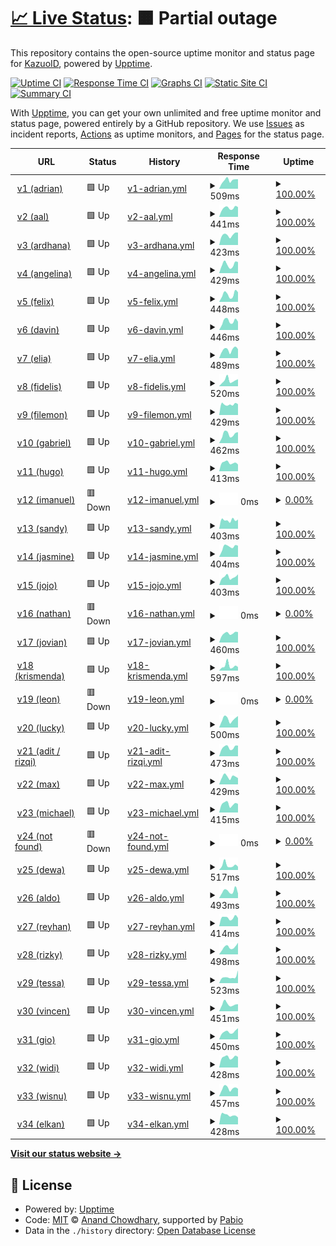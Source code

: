# [📈 Live Status](https://KazuoID.github.io/upptime-v2): <!--live status--> **🟧 Partial outage**

This repository contains the open-source uptime monitor and status page for [KazuoID](adit.h4ck.me), powered by [Upptime](https://github.com/upptime/upptime).

[![Uptime CI](https://github.com/KazuoID/upptime-v2/workflows/Uptime%20CI/badge.svg)](https://github.com/KazuoID/upptime-v2/actions?query=workflow%3A%22Uptime+CI%22)
[![Response Time CI](https://github.com/KazuoID/upptime-v2/workflows/Response%20Time%20CI/badge.svg)](https://github.com/KazuoID/upptime-v2/actions?query=workflow%3A%22Response+Time+CI%22)
[![Graphs CI](https://github.com/KazuoID/upptime-v2/workflows/Graphs%20CI/badge.svg)](https://github.com/KazuoID/upptime-v2/actions?query=workflow%3A%22Graphs+CI%22)
[![Static Site CI](https://github.com/KazuoID/upptime-v2/workflows/Static%20Site%20CI/badge.svg)](https://github.com/KazuoID/upptime-v2/actions?query=workflow%3A%22Static+Site+CI%22)
[![Summary CI](https://github.com/KazuoID/upptime-v2/workflows/Summary%20CI/badge.svg)](https://github.com/KazuoID/upptime-v2/actions?query=workflow%3A%22Summary+CI%22)

With [Upptime](https://upptime.js.org), you can get your own unlimited and free uptime monitor and status page, powered entirely by a GitHub repository. We use [Issues](https://github.com/KazuoID/upptime-v2/issues) as incident reports, [Actions](https://github.com/KazuoID/upptime-v2/actions) as uptime monitors, and [Pages](https://KazuoID.github.io/upptime-v2) for the status page.

<!--start: status pages-->
<!-- This summary is generated by Upptime (https://github.com/upptime/upptime) -->
<!-- Do not edit this manually, your changes will be overwritten -->
<!-- prettier-ignore -->
| URL | Status | History | Response Time | Uptime |
| --- | ------ | ------- | ------------- | ------ |
| <img alt="" src="https://icons.duckduckgo.com/ip3/www.adrianmh.my.id.ico" height="13"> [v1 (adrian)](https://www.adrianmh.my.id) | 🟩 Up | [v1-adrian.yml](https://github.com/KazuoID/upptime-v2/commits/HEAD/history/v1-adrian.yml) | <details><summary><img alt="Response time graph" src="./graphs/v1-adrian/response-time-week.png" height="20"> 509ms</summary><br><a href="https://KazuoID.github.io/upptime-v2/history/v1-adrian"><img alt="Response time 716" src="https://img.shields.io/endpoint?url=https%3A%2F%2Fraw.githubusercontent.com%2FKazuoID%2Fupptime-v2%2FHEAD%2Fapi%2Fv1-adrian%2Fresponse-time.json"></a><br><a href="https://KazuoID.github.io/upptime-v2/history/v1-adrian"><img alt="24-hour response time 576" src="https://img.shields.io/endpoint?url=https%3A%2F%2Fraw.githubusercontent.com%2FKazuoID%2Fupptime-v2%2FHEAD%2Fapi%2Fv1-adrian%2Fresponse-time-day.json"></a><br><a href="https://KazuoID.github.io/upptime-v2/history/v1-adrian"><img alt="7-day response time 509" src="https://img.shields.io/endpoint?url=https%3A%2F%2Fraw.githubusercontent.com%2FKazuoID%2Fupptime-v2%2FHEAD%2Fapi%2Fv1-adrian%2Fresponse-time-week.json"></a><br><a href="https://KazuoID.github.io/upptime-v2/history/v1-adrian"><img alt="30-day response time 772" src="https://img.shields.io/endpoint?url=https%3A%2F%2Fraw.githubusercontent.com%2FKazuoID%2Fupptime-v2%2FHEAD%2Fapi%2Fv1-adrian%2Fresponse-time-month.json"></a><br><a href="https://KazuoID.github.io/upptime-v2/history/v1-adrian"><img alt="1-year response time 716" src="https://img.shields.io/endpoint?url=https%3A%2F%2Fraw.githubusercontent.com%2FKazuoID%2Fupptime-v2%2FHEAD%2Fapi%2Fv1-adrian%2Fresponse-time-year.json"></a></details> | <details><summary><a href="https://KazuoID.github.io/upptime-v2/history/v1-adrian">100.00%</a></summary><a href="https://KazuoID.github.io/upptime-v2/history/v1-adrian"><img alt="All-time uptime 99.95%" src="https://img.shields.io/endpoint?url=https%3A%2F%2Fraw.githubusercontent.com%2FKazuoID%2Fupptime-v2%2FHEAD%2Fapi%2Fv1-adrian%2Fuptime.json"></a><br><a href="https://KazuoID.github.io/upptime-v2/history/v1-adrian"><img alt="24-hour uptime 100.00%" src="https://img.shields.io/endpoint?url=https%3A%2F%2Fraw.githubusercontent.com%2FKazuoID%2Fupptime-v2%2FHEAD%2Fapi%2Fv1-adrian%2Fuptime-day.json"></a><br><a href="https://KazuoID.github.io/upptime-v2/history/v1-adrian"><img alt="7-day uptime 100.00%" src="https://img.shields.io/endpoint?url=https%3A%2F%2Fraw.githubusercontent.com%2FKazuoID%2Fupptime-v2%2FHEAD%2Fapi%2Fv1-adrian%2Fuptime-week.json"></a><br><a href="https://KazuoID.github.io/upptime-v2/history/v1-adrian"><img alt="30-day uptime 100.00%" src="https://img.shields.io/endpoint?url=https%3A%2F%2Fraw.githubusercontent.com%2FKazuoID%2Fupptime-v2%2FHEAD%2Fapi%2Fv1-adrian%2Fuptime-month.json"></a><br><a href="https://KazuoID.github.io/upptime-v2/history/v1-adrian"><img alt="1-year uptime 99.95%" src="https://img.shields.io/endpoint?url=https%3A%2F%2Fraw.githubusercontent.com%2FKazuoID%2Fupptime-v2%2FHEAD%2Fapi%2Fv1-adrian%2Fuptime-year.json"></a></details>
| <img alt="" src="https://icons.duckduckgo.com/ip3/www.alfeus.my.id.ico" height="13"> [v2 (aal)](https://www.alfeus.my.id) | 🟩 Up | [v2-aal.yml](https://github.com/KazuoID/upptime-v2/commits/HEAD/history/v2-aal.yml) | <details><summary><img alt="Response time graph" src="./graphs/v2-aal/response-time-week.png" height="20"> 441ms</summary><br><a href="https://KazuoID.github.io/upptime-v2/history/v2-aal"><img alt="Response time 412" src="https://img.shields.io/endpoint?url=https%3A%2F%2Fraw.githubusercontent.com%2FKazuoID%2Fupptime-v2%2FHEAD%2Fapi%2Fv2-aal%2Fresponse-time.json"></a><br><a href="https://KazuoID.github.io/upptime-v2/history/v2-aal"><img alt="24-hour response time 465" src="https://img.shields.io/endpoint?url=https%3A%2F%2Fraw.githubusercontent.com%2FKazuoID%2Fupptime-v2%2FHEAD%2Fapi%2Fv2-aal%2Fresponse-time-day.json"></a><br><a href="https://KazuoID.github.io/upptime-v2/history/v2-aal"><img alt="7-day response time 441" src="https://img.shields.io/endpoint?url=https%3A%2F%2Fraw.githubusercontent.com%2FKazuoID%2Fupptime-v2%2FHEAD%2Fapi%2Fv2-aal%2Fresponse-time-week.json"></a><br><a href="https://KazuoID.github.io/upptime-v2/history/v2-aal"><img alt="30-day response time 402" src="https://img.shields.io/endpoint?url=https%3A%2F%2Fraw.githubusercontent.com%2FKazuoID%2Fupptime-v2%2FHEAD%2Fapi%2Fv2-aal%2Fresponse-time-month.json"></a><br><a href="https://KazuoID.github.io/upptime-v2/history/v2-aal"><img alt="1-year response time 412" src="https://img.shields.io/endpoint?url=https%3A%2F%2Fraw.githubusercontent.com%2FKazuoID%2Fupptime-v2%2FHEAD%2Fapi%2Fv2-aal%2Fresponse-time-year.json"></a></details> | <details><summary><a href="https://KazuoID.github.io/upptime-v2/history/v2-aal">100.00%</a></summary><a href="https://KazuoID.github.io/upptime-v2/history/v2-aal"><img alt="All-time uptime 99.99%" src="https://img.shields.io/endpoint?url=https%3A%2F%2Fraw.githubusercontent.com%2FKazuoID%2Fupptime-v2%2FHEAD%2Fapi%2Fv2-aal%2Fuptime.json"></a><br><a href="https://KazuoID.github.io/upptime-v2/history/v2-aal"><img alt="24-hour uptime 100.00%" src="https://img.shields.io/endpoint?url=https%3A%2F%2Fraw.githubusercontent.com%2FKazuoID%2Fupptime-v2%2FHEAD%2Fapi%2Fv2-aal%2Fuptime-day.json"></a><br><a href="https://KazuoID.github.io/upptime-v2/history/v2-aal"><img alt="7-day uptime 100.00%" src="https://img.shields.io/endpoint?url=https%3A%2F%2Fraw.githubusercontent.com%2FKazuoID%2Fupptime-v2%2FHEAD%2Fapi%2Fv2-aal%2Fuptime-week.json"></a><br><a href="https://KazuoID.github.io/upptime-v2/history/v2-aal"><img alt="30-day uptime 100.00%" src="https://img.shields.io/endpoint?url=https%3A%2F%2Fraw.githubusercontent.com%2FKazuoID%2Fupptime-v2%2FHEAD%2Fapi%2Fv2-aal%2Fuptime-month.json"></a><br><a href="https://KazuoID.github.io/upptime-v2/history/v2-aal"><img alt="1-year uptime 99.99%" src="https://img.shields.io/endpoint?url=https%3A%2F%2Fraw.githubusercontent.com%2FKazuoID%2Fupptime-v2%2FHEAD%2Fapi%2Fv2-aal%2Fuptime-year.json"></a></details>
| <img alt="" src="https://icons.duckduckgo.com/ip3/www.angelarp.my.id.ico" height="13"> [v3 (ardhana)](https://www.angelarp.my.id) | 🟩 Up | [v3-ardhana.yml](https://github.com/KazuoID/upptime-v2/commits/HEAD/history/v3-ardhana.yml) | <details><summary><img alt="Response time graph" src="./graphs/v3-ardhana/response-time-week.png" height="20"> 423ms</summary><br><a href="https://KazuoID.github.io/upptime-v2/history/v3-ardhana"><img alt="Response time 464" src="https://img.shields.io/endpoint?url=https%3A%2F%2Fraw.githubusercontent.com%2FKazuoID%2Fupptime-v2%2FHEAD%2Fapi%2Fv3-ardhana%2Fresponse-time.json"></a><br><a href="https://KazuoID.github.io/upptime-v2/history/v3-ardhana"><img alt="24-hour response time 493" src="https://img.shields.io/endpoint?url=https%3A%2F%2Fraw.githubusercontent.com%2FKazuoID%2Fupptime-v2%2FHEAD%2Fapi%2Fv3-ardhana%2Fresponse-time-day.json"></a><br><a href="https://KazuoID.github.io/upptime-v2/history/v3-ardhana"><img alt="7-day response time 423" src="https://img.shields.io/endpoint?url=https%3A%2F%2Fraw.githubusercontent.com%2FKazuoID%2Fupptime-v2%2FHEAD%2Fapi%2Fv3-ardhana%2Fresponse-time-week.json"></a><br><a href="https://KazuoID.github.io/upptime-v2/history/v3-ardhana"><img alt="30-day response time 429" src="https://img.shields.io/endpoint?url=https%3A%2F%2Fraw.githubusercontent.com%2FKazuoID%2Fupptime-v2%2FHEAD%2Fapi%2Fv3-ardhana%2Fresponse-time-month.json"></a><br><a href="https://KazuoID.github.io/upptime-v2/history/v3-ardhana"><img alt="1-year response time 464" src="https://img.shields.io/endpoint?url=https%3A%2F%2Fraw.githubusercontent.com%2FKazuoID%2Fupptime-v2%2FHEAD%2Fapi%2Fv3-ardhana%2Fresponse-time-year.json"></a></details> | <details><summary><a href="https://KazuoID.github.io/upptime-v2/history/v3-ardhana">100.00%</a></summary><a href="https://KazuoID.github.io/upptime-v2/history/v3-ardhana"><img alt="All-time uptime 100.00%" src="https://img.shields.io/endpoint?url=https%3A%2F%2Fraw.githubusercontent.com%2FKazuoID%2Fupptime-v2%2FHEAD%2Fapi%2Fv3-ardhana%2Fuptime.json"></a><br><a href="https://KazuoID.github.io/upptime-v2/history/v3-ardhana"><img alt="24-hour uptime 100.00%" src="https://img.shields.io/endpoint?url=https%3A%2F%2Fraw.githubusercontent.com%2FKazuoID%2Fupptime-v2%2FHEAD%2Fapi%2Fv3-ardhana%2Fuptime-day.json"></a><br><a href="https://KazuoID.github.io/upptime-v2/history/v3-ardhana"><img alt="7-day uptime 100.00%" src="https://img.shields.io/endpoint?url=https%3A%2F%2Fraw.githubusercontent.com%2FKazuoID%2Fupptime-v2%2FHEAD%2Fapi%2Fv3-ardhana%2Fuptime-week.json"></a><br><a href="https://KazuoID.github.io/upptime-v2/history/v3-ardhana"><img alt="30-day uptime 100.00%" src="https://img.shields.io/endpoint?url=https%3A%2F%2Fraw.githubusercontent.com%2FKazuoID%2Fupptime-v2%2FHEAD%2Fapi%2Fv3-ardhana%2Fuptime-month.json"></a><br><a href="https://KazuoID.github.io/upptime-v2/history/v3-ardhana"><img alt="1-year uptime 100.00%" src="https://img.shields.io/endpoint?url=https%3A%2F%2Fraw.githubusercontent.com%2FKazuoID%2Fupptime-v2%2FHEAD%2Fapi%2Fv3-ardhana%2Fuptime-year.json"></a></details>
| <img alt="" src="https://icons.duckduckgo.com/ip3/www.angellll.my.id.ico" height="13"> [v4 (angelina)](https://www.angellll.my.id) | 🟩 Up | [v4-angelina.yml](https://github.com/KazuoID/upptime-v2/commits/HEAD/history/v4-angelina.yml) | <details><summary><img alt="Response time graph" src="./graphs/v4-angelina/response-time-week.png" height="20"> 429ms</summary><br><a href="https://KazuoID.github.io/upptime-v2/history/v4-angelina"><img alt="Response time 464" src="https://img.shields.io/endpoint?url=https%3A%2F%2Fraw.githubusercontent.com%2FKazuoID%2Fupptime-v2%2FHEAD%2Fapi%2Fv4-angelina%2Fresponse-time.json"></a><br><a href="https://KazuoID.github.io/upptime-v2/history/v4-angelina"><img alt="24-hour response time 473" src="https://img.shields.io/endpoint?url=https%3A%2F%2Fraw.githubusercontent.com%2FKazuoID%2Fupptime-v2%2FHEAD%2Fapi%2Fv4-angelina%2Fresponse-time-day.json"></a><br><a href="https://KazuoID.github.io/upptime-v2/history/v4-angelina"><img alt="7-day response time 429" src="https://img.shields.io/endpoint?url=https%3A%2F%2Fraw.githubusercontent.com%2FKazuoID%2Fupptime-v2%2FHEAD%2Fapi%2Fv4-angelina%2Fresponse-time-week.json"></a><br><a href="https://KazuoID.github.io/upptime-v2/history/v4-angelina"><img alt="30-day response time 424" src="https://img.shields.io/endpoint?url=https%3A%2F%2Fraw.githubusercontent.com%2FKazuoID%2Fupptime-v2%2FHEAD%2Fapi%2Fv4-angelina%2Fresponse-time-month.json"></a><br><a href="https://KazuoID.github.io/upptime-v2/history/v4-angelina"><img alt="1-year response time 464" src="https://img.shields.io/endpoint?url=https%3A%2F%2Fraw.githubusercontent.com%2FKazuoID%2Fupptime-v2%2FHEAD%2Fapi%2Fv4-angelina%2Fresponse-time-year.json"></a></details> | <details><summary><a href="https://KazuoID.github.io/upptime-v2/history/v4-angelina">100.00%</a></summary><a href="https://KazuoID.github.io/upptime-v2/history/v4-angelina"><img alt="All-time uptime 100.00%" src="https://img.shields.io/endpoint?url=https%3A%2F%2Fraw.githubusercontent.com%2FKazuoID%2Fupptime-v2%2FHEAD%2Fapi%2Fv4-angelina%2Fuptime.json"></a><br><a href="https://KazuoID.github.io/upptime-v2/history/v4-angelina"><img alt="24-hour uptime 100.00%" src="https://img.shields.io/endpoint?url=https%3A%2F%2Fraw.githubusercontent.com%2FKazuoID%2Fupptime-v2%2FHEAD%2Fapi%2Fv4-angelina%2Fuptime-day.json"></a><br><a href="https://KazuoID.github.io/upptime-v2/history/v4-angelina"><img alt="7-day uptime 100.00%" src="https://img.shields.io/endpoint?url=https%3A%2F%2Fraw.githubusercontent.com%2FKazuoID%2Fupptime-v2%2FHEAD%2Fapi%2Fv4-angelina%2Fuptime-week.json"></a><br><a href="https://KazuoID.github.io/upptime-v2/history/v4-angelina"><img alt="30-day uptime 100.00%" src="https://img.shields.io/endpoint?url=https%3A%2F%2Fraw.githubusercontent.com%2FKazuoID%2Fupptime-v2%2FHEAD%2Fapi%2Fv4-angelina%2Fuptime-month.json"></a><br><a href="https://KazuoID.github.io/upptime-v2/history/v4-angelina"><img alt="1-year uptime 100.00%" src="https://img.shields.io/endpoint?url=https%3A%2F%2Fraw.githubusercontent.com%2FKazuoID%2Fupptime-v2%2FHEAD%2Fapi%2Fv4-angelina%2Fuptime-year.json"></a></details>
| <img alt="" src="https://icons.duckduckgo.com/ip3/www.christianfelix.my.id.ico" height="13"> [v5 (felix)](https://www.christianfelix.my.id) | 🟩 Up | [v5-felix.yml](https://github.com/KazuoID/upptime-v2/commits/HEAD/history/v5-felix.yml) | <details><summary><img alt="Response time graph" src="./graphs/v5-felix/response-time-week.png" height="20"> 448ms</summary><br><a href="https://KazuoID.github.io/upptime-v2/history/v5-felix"><img alt="Response time 426" src="https://img.shields.io/endpoint?url=https%3A%2F%2Fraw.githubusercontent.com%2FKazuoID%2Fupptime-v2%2FHEAD%2Fapi%2Fv5-felix%2Fresponse-time.json"></a><br><a href="https://KazuoID.github.io/upptime-v2/history/v5-felix"><img alt="24-hour response time 509" src="https://img.shields.io/endpoint?url=https%3A%2F%2Fraw.githubusercontent.com%2FKazuoID%2Fupptime-v2%2FHEAD%2Fapi%2Fv5-felix%2Fresponse-time-day.json"></a><br><a href="https://KazuoID.github.io/upptime-v2/history/v5-felix"><img alt="7-day response time 448" src="https://img.shields.io/endpoint?url=https%3A%2F%2Fraw.githubusercontent.com%2FKazuoID%2Fupptime-v2%2FHEAD%2Fapi%2Fv5-felix%2Fresponse-time-week.json"></a><br><a href="https://KazuoID.github.io/upptime-v2/history/v5-felix"><img alt="30-day response time 463" src="https://img.shields.io/endpoint?url=https%3A%2F%2Fraw.githubusercontent.com%2FKazuoID%2Fupptime-v2%2FHEAD%2Fapi%2Fv5-felix%2Fresponse-time-month.json"></a><br><a href="https://KazuoID.github.io/upptime-v2/history/v5-felix"><img alt="1-year response time 426" src="https://img.shields.io/endpoint?url=https%3A%2F%2Fraw.githubusercontent.com%2FKazuoID%2Fupptime-v2%2FHEAD%2Fapi%2Fv5-felix%2Fresponse-time-year.json"></a></details> | <details><summary><a href="https://KazuoID.github.io/upptime-v2/history/v5-felix">100.00%</a></summary><a href="https://KazuoID.github.io/upptime-v2/history/v5-felix"><img alt="All-time uptime 100.00%" src="https://img.shields.io/endpoint?url=https%3A%2F%2Fraw.githubusercontent.com%2FKazuoID%2Fupptime-v2%2FHEAD%2Fapi%2Fv5-felix%2Fuptime.json"></a><br><a href="https://KazuoID.github.io/upptime-v2/history/v5-felix"><img alt="24-hour uptime 100.00%" src="https://img.shields.io/endpoint?url=https%3A%2F%2Fraw.githubusercontent.com%2FKazuoID%2Fupptime-v2%2FHEAD%2Fapi%2Fv5-felix%2Fuptime-day.json"></a><br><a href="https://KazuoID.github.io/upptime-v2/history/v5-felix"><img alt="7-day uptime 100.00%" src="https://img.shields.io/endpoint?url=https%3A%2F%2Fraw.githubusercontent.com%2FKazuoID%2Fupptime-v2%2FHEAD%2Fapi%2Fv5-felix%2Fuptime-week.json"></a><br><a href="https://KazuoID.github.io/upptime-v2/history/v5-felix"><img alt="30-day uptime 100.00%" src="https://img.shields.io/endpoint?url=https%3A%2F%2Fraw.githubusercontent.com%2FKazuoID%2Fupptime-v2%2FHEAD%2Fapi%2Fv5-felix%2Fuptime-month.json"></a><br><a href="https://KazuoID.github.io/upptime-v2/history/v5-felix"><img alt="1-year uptime 100.00%" src="https://img.shields.io/endpoint?url=https%3A%2F%2Fraw.githubusercontent.com%2FKazuoID%2Fupptime-v2%2FHEAD%2Fapi%2Fv5-felix%2Fuptime-year.json"></a></details>
| <img alt="" src="https://icons.duckduckgo.com/ip3/www.davin.my.id.ico" height="13"> [v6 (davin)](https://www.davin.my.id) | 🟩 Up | [v6-davin.yml](https://github.com/KazuoID/upptime-v2/commits/HEAD/history/v6-davin.yml) | <details><summary><img alt="Response time graph" src="./graphs/v6-davin/response-time-week.png" height="20"> 446ms</summary><br><a href="https://KazuoID.github.io/upptime-v2/history/v6-davin"><img alt="Response time 434" src="https://img.shields.io/endpoint?url=https%3A%2F%2Fraw.githubusercontent.com%2FKazuoID%2Fupptime-v2%2FHEAD%2Fapi%2Fv6-davin%2Fresponse-time.json"></a><br><a href="https://KazuoID.github.io/upptime-v2/history/v6-davin"><img alt="24-hour response time 474" src="https://img.shields.io/endpoint?url=https%3A%2F%2Fraw.githubusercontent.com%2FKazuoID%2Fupptime-v2%2FHEAD%2Fapi%2Fv6-davin%2Fresponse-time-day.json"></a><br><a href="https://KazuoID.github.io/upptime-v2/history/v6-davin"><img alt="7-day response time 446" src="https://img.shields.io/endpoint?url=https%3A%2F%2Fraw.githubusercontent.com%2FKazuoID%2Fupptime-v2%2FHEAD%2Fapi%2Fv6-davin%2Fresponse-time-week.json"></a><br><a href="https://KazuoID.github.io/upptime-v2/history/v6-davin"><img alt="30-day response time 435" src="https://img.shields.io/endpoint?url=https%3A%2F%2Fraw.githubusercontent.com%2FKazuoID%2Fupptime-v2%2FHEAD%2Fapi%2Fv6-davin%2Fresponse-time-month.json"></a><br><a href="https://KazuoID.github.io/upptime-v2/history/v6-davin"><img alt="1-year response time 434" src="https://img.shields.io/endpoint?url=https%3A%2F%2Fraw.githubusercontent.com%2FKazuoID%2Fupptime-v2%2FHEAD%2Fapi%2Fv6-davin%2Fresponse-time-year.json"></a></details> | <details><summary><a href="https://KazuoID.github.io/upptime-v2/history/v6-davin">100.00%</a></summary><a href="https://KazuoID.github.io/upptime-v2/history/v6-davin"><img alt="All-time uptime 100.00%" src="https://img.shields.io/endpoint?url=https%3A%2F%2Fraw.githubusercontent.com%2FKazuoID%2Fupptime-v2%2FHEAD%2Fapi%2Fv6-davin%2Fuptime.json"></a><br><a href="https://KazuoID.github.io/upptime-v2/history/v6-davin"><img alt="24-hour uptime 100.00%" src="https://img.shields.io/endpoint?url=https%3A%2F%2Fraw.githubusercontent.com%2FKazuoID%2Fupptime-v2%2FHEAD%2Fapi%2Fv6-davin%2Fuptime-day.json"></a><br><a href="https://KazuoID.github.io/upptime-v2/history/v6-davin"><img alt="7-day uptime 100.00%" src="https://img.shields.io/endpoint?url=https%3A%2F%2Fraw.githubusercontent.com%2FKazuoID%2Fupptime-v2%2FHEAD%2Fapi%2Fv6-davin%2Fuptime-week.json"></a><br><a href="https://KazuoID.github.io/upptime-v2/history/v6-davin"><img alt="30-day uptime 100.00%" src="https://img.shields.io/endpoint?url=https%3A%2F%2Fraw.githubusercontent.com%2FKazuoID%2Fupptime-v2%2FHEAD%2Fapi%2Fv6-davin%2Fuptime-month.json"></a><br><a href="https://KazuoID.github.io/upptime-v2/history/v6-davin"><img alt="1-year uptime 100.00%" src="https://img.shields.io/endpoint?url=https%3A%2F%2Fraw.githubusercontent.com%2FKazuoID%2Fupptime-v2%2FHEAD%2Fapi%2Fv6-davin%2Fuptime-year.json"></a></details>
| <img alt="" src="https://icons.duckduckgo.com/ip3/www.elia3.my.id.ico" height="13"> [v7 (elia)](https://www.elia3.my.id) | 🟩 Up | [v7-elia.yml](https://github.com/KazuoID/upptime-v2/commits/HEAD/history/v7-elia.yml) | <details><summary><img alt="Response time graph" src="./graphs/v7-elia/response-time-week.png" height="20"> 489ms</summary><br><a href="https://KazuoID.github.io/upptime-v2/history/v7-elia"><img alt="Response time 403" src="https://img.shields.io/endpoint?url=https%3A%2F%2Fraw.githubusercontent.com%2FKazuoID%2Fupptime-v2%2FHEAD%2Fapi%2Fv7-elia%2Fresponse-time.json"></a><br><a href="https://KazuoID.github.io/upptime-v2/history/v7-elia"><img alt="24-hour response time 510" src="https://img.shields.io/endpoint?url=https%3A%2F%2Fraw.githubusercontent.com%2FKazuoID%2Fupptime-v2%2FHEAD%2Fapi%2Fv7-elia%2Fresponse-time-day.json"></a><br><a href="https://KazuoID.github.io/upptime-v2/history/v7-elia"><img alt="7-day response time 489" src="https://img.shields.io/endpoint?url=https%3A%2F%2Fraw.githubusercontent.com%2FKazuoID%2Fupptime-v2%2FHEAD%2Fapi%2Fv7-elia%2Fresponse-time-week.json"></a><br><a href="https://KazuoID.github.io/upptime-v2/history/v7-elia"><img alt="30-day response time 417" src="https://img.shields.io/endpoint?url=https%3A%2F%2Fraw.githubusercontent.com%2FKazuoID%2Fupptime-v2%2FHEAD%2Fapi%2Fv7-elia%2Fresponse-time-month.json"></a><br><a href="https://KazuoID.github.io/upptime-v2/history/v7-elia"><img alt="1-year response time 403" src="https://img.shields.io/endpoint?url=https%3A%2F%2Fraw.githubusercontent.com%2FKazuoID%2Fupptime-v2%2FHEAD%2Fapi%2Fv7-elia%2Fresponse-time-year.json"></a></details> | <details><summary><a href="https://KazuoID.github.io/upptime-v2/history/v7-elia">100.00%</a></summary><a href="https://KazuoID.github.io/upptime-v2/history/v7-elia"><img alt="All-time uptime 100.00%" src="https://img.shields.io/endpoint?url=https%3A%2F%2Fraw.githubusercontent.com%2FKazuoID%2Fupptime-v2%2FHEAD%2Fapi%2Fv7-elia%2Fuptime.json"></a><br><a href="https://KazuoID.github.io/upptime-v2/history/v7-elia"><img alt="24-hour uptime 100.00%" src="https://img.shields.io/endpoint?url=https%3A%2F%2Fraw.githubusercontent.com%2FKazuoID%2Fupptime-v2%2FHEAD%2Fapi%2Fv7-elia%2Fuptime-day.json"></a><br><a href="https://KazuoID.github.io/upptime-v2/history/v7-elia"><img alt="7-day uptime 100.00%" src="https://img.shields.io/endpoint?url=https%3A%2F%2Fraw.githubusercontent.com%2FKazuoID%2Fupptime-v2%2FHEAD%2Fapi%2Fv7-elia%2Fuptime-week.json"></a><br><a href="https://KazuoID.github.io/upptime-v2/history/v7-elia"><img alt="30-day uptime 100.00%" src="https://img.shields.io/endpoint?url=https%3A%2F%2Fraw.githubusercontent.com%2FKazuoID%2Fupptime-v2%2FHEAD%2Fapi%2Fv7-elia%2Fuptime-month.json"></a><br><a href="https://KazuoID.github.io/upptime-v2/history/v7-elia"><img alt="1-year uptime 100.00%" src="https://img.shields.io/endpoint?url=https%3A%2F%2Fraw.githubusercontent.com%2FKazuoID%2Fupptime-v2%2FHEAD%2Fapi%2Fv7-elia%2Fuptime-year.json"></a></details>
| <img alt="" src="https://icons.duckduckgo.com/ip3/www.fidelisalledeo.my.id.ico" height="13"> [v8 (fidelis)](https://www.fidelisalledeo.my.id) | 🟩 Up | [v8-fidelis.yml](https://github.com/KazuoID/upptime-v2/commits/HEAD/history/v8-fidelis.yml) | <details><summary><img alt="Response time graph" src="./graphs/v8-fidelis/response-time-week.png" height="20"> 520ms</summary><br><a href="https://KazuoID.github.io/upptime-v2/history/v8-fidelis"><img alt="Response time 419" src="https://img.shields.io/endpoint?url=https%3A%2F%2Fraw.githubusercontent.com%2FKazuoID%2Fupptime-v2%2FHEAD%2Fapi%2Fv8-fidelis%2Fresponse-time.json"></a><br><a href="https://KazuoID.github.io/upptime-v2/history/v8-fidelis"><img alt="24-hour response time 687" src="https://img.shields.io/endpoint?url=https%3A%2F%2Fraw.githubusercontent.com%2FKazuoID%2Fupptime-v2%2FHEAD%2Fapi%2Fv8-fidelis%2Fresponse-time-day.json"></a><br><a href="https://KazuoID.github.io/upptime-v2/history/v8-fidelis"><img alt="7-day response time 520" src="https://img.shields.io/endpoint?url=https%3A%2F%2Fraw.githubusercontent.com%2FKazuoID%2Fupptime-v2%2FHEAD%2Fapi%2Fv8-fidelis%2Fresponse-time-week.json"></a><br><a href="https://KazuoID.github.io/upptime-v2/history/v8-fidelis"><img alt="30-day response time 421" src="https://img.shields.io/endpoint?url=https%3A%2F%2Fraw.githubusercontent.com%2FKazuoID%2Fupptime-v2%2FHEAD%2Fapi%2Fv8-fidelis%2Fresponse-time-month.json"></a><br><a href="https://KazuoID.github.io/upptime-v2/history/v8-fidelis"><img alt="1-year response time 419" src="https://img.shields.io/endpoint?url=https%3A%2F%2Fraw.githubusercontent.com%2FKazuoID%2Fupptime-v2%2FHEAD%2Fapi%2Fv8-fidelis%2Fresponse-time-year.json"></a></details> | <details><summary><a href="https://KazuoID.github.io/upptime-v2/history/v8-fidelis">100.00%</a></summary><a href="https://KazuoID.github.io/upptime-v2/history/v8-fidelis"><img alt="All-time uptime 100.00%" src="https://img.shields.io/endpoint?url=https%3A%2F%2Fraw.githubusercontent.com%2FKazuoID%2Fupptime-v2%2FHEAD%2Fapi%2Fv8-fidelis%2Fuptime.json"></a><br><a href="https://KazuoID.github.io/upptime-v2/history/v8-fidelis"><img alt="24-hour uptime 100.00%" src="https://img.shields.io/endpoint?url=https%3A%2F%2Fraw.githubusercontent.com%2FKazuoID%2Fupptime-v2%2FHEAD%2Fapi%2Fv8-fidelis%2Fuptime-day.json"></a><br><a href="https://KazuoID.github.io/upptime-v2/history/v8-fidelis"><img alt="7-day uptime 100.00%" src="https://img.shields.io/endpoint?url=https%3A%2F%2Fraw.githubusercontent.com%2FKazuoID%2Fupptime-v2%2FHEAD%2Fapi%2Fv8-fidelis%2Fuptime-week.json"></a><br><a href="https://KazuoID.github.io/upptime-v2/history/v8-fidelis"><img alt="30-day uptime 100.00%" src="https://img.shields.io/endpoint?url=https%3A%2F%2Fraw.githubusercontent.com%2FKazuoID%2Fupptime-v2%2FHEAD%2Fapi%2Fv8-fidelis%2Fuptime-month.json"></a><br><a href="https://KazuoID.github.io/upptime-v2/history/v8-fidelis"><img alt="1-year uptime 100.00%" src="https://img.shields.io/endpoint?url=https%3A%2F%2Fraw.githubusercontent.com%2FKazuoID%2Fupptime-v2%2FHEAD%2Fapi%2Fv8-fidelis%2Fuptime-year.json"></a></details>
| <img alt="" src="https://icons.duckduckgo.com/ip3/www.filemon.my.id.ico" height="13"> [v9 (filemon)](https://www.filemon.my.id) | 🟩 Up | [v9-filemon.yml](https://github.com/KazuoID/upptime-v2/commits/HEAD/history/v9-filemon.yml) | <details><summary><img alt="Response time graph" src="./graphs/v9-filemon/response-time-week.png" height="20"> 429ms</summary><br><a href="https://KazuoID.github.io/upptime-v2/history/v9-filemon"><img alt="Response time 415" src="https://img.shields.io/endpoint?url=https%3A%2F%2Fraw.githubusercontent.com%2FKazuoID%2Fupptime-v2%2FHEAD%2Fapi%2Fv9-filemon%2Fresponse-time.json"></a><br><a href="https://KazuoID.github.io/upptime-v2/history/v9-filemon"><img alt="24-hour response time 547" src="https://img.shields.io/endpoint?url=https%3A%2F%2Fraw.githubusercontent.com%2FKazuoID%2Fupptime-v2%2FHEAD%2Fapi%2Fv9-filemon%2Fresponse-time-day.json"></a><br><a href="https://KazuoID.github.io/upptime-v2/history/v9-filemon"><img alt="7-day response time 429" src="https://img.shields.io/endpoint?url=https%3A%2F%2Fraw.githubusercontent.com%2FKazuoID%2Fupptime-v2%2FHEAD%2Fapi%2Fv9-filemon%2Fresponse-time-week.json"></a><br><a href="https://KazuoID.github.io/upptime-v2/history/v9-filemon"><img alt="30-day response time 384" src="https://img.shields.io/endpoint?url=https%3A%2F%2Fraw.githubusercontent.com%2FKazuoID%2Fupptime-v2%2FHEAD%2Fapi%2Fv9-filemon%2Fresponse-time-month.json"></a><br><a href="https://KazuoID.github.io/upptime-v2/history/v9-filemon"><img alt="1-year response time 415" src="https://img.shields.io/endpoint?url=https%3A%2F%2Fraw.githubusercontent.com%2FKazuoID%2Fupptime-v2%2FHEAD%2Fapi%2Fv9-filemon%2Fresponse-time-year.json"></a></details> | <details><summary><a href="https://KazuoID.github.io/upptime-v2/history/v9-filemon">100.00%</a></summary><a href="https://KazuoID.github.io/upptime-v2/history/v9-filemon"><img alt="All-time uptime 100.00%" src="https://img.shields.io/endpoint?url=https%3A%2F%2Fraw.githubusercontent.com%2FKazuoID%2Fupptime-v2%2FHEAD%2Fapi%2Fv9-filemon%2Fuptime.json"></a><br><a href="https://KazuoID.github.io/upptime-v2/history/v9-filemon"><img alt="24-hour uptime 100.00%" src="https://img.shields.io/endpoint?url=https%3A%2F%2Fraw.githubusercontent.com%2FKazuoID%2Fupptime-v2%2FHEAD%2Fapi%2Fv9-filemon%2Fuptime-day.json"></a><br><a href="https://KazuoID.github.io/upptime-v2/history/v9-filemon"><img alt="7-day uptime 100.00%" src="https://img.shields.io/endpoint?url=https%3A%2F%2Fraw.githubusercontent.com%2FKazuoID%2Fupptime-v2%2FHEAD%2Fapi%2Fv9-filemon%2Fuptime-week.json"></a><br><a href="https://KazuoID.github.io/upptime-v2/history/v9-filemon"><img alt="30-day uptime 100.00%" src="https://img.shields.io/endpoint?url=https%3A%2F%2Fraw.githubusercontent.com%2FKazuoID%2Fupptime-v2%2FHEAD%2Fapi%2Fv9-filemon%2Fuptime-month.json"></a><br><a href="https://KazuoID.github.io/upptime-v2/history/v9-filemon"><img alt="1-year uptime 100.00%" src="https://img.shields.io/endpoint?url=https%3A%2F%2Fraw.githubusercontent.com%2FKazuoID%2Fupptime-v2%2FHEAD%2Fapi%2Fv9-filemon%2Fuptime-year.json"></a></details>
| <img alt="" src="https://icons.duckduckgo.com/ip3/www.patricio1.my.id.ico" height="13"> [v10 (gabriel)](https://www.patricio1.my.id) | 🟩 Up | [v10-gabriel.yml](https://github.com/KazuoID/upptime-v2/commits/HEAD/history/v10-gabriel.yml) | <details><summary><img alt="Response time graph" src="./graphs/v10-gabriel/response-time-week.png" height="20"> 462ms</summary><br><a href="https://KazuoID.github.io/upptime-v2/history/v10-gabriel"><img alt="Response time 396" src="https://img.shields.io/endpoint?url=https%3A%2F%2Fraw.githubusercontent.com%2FKazuoID%2Fupptime-v2%2FHEAD%2Fapi%2Fv10-gabriel%2Fresponse-time.json"></a><br><a href="https://KazuoID.github.io/upptime-v2/history/v10-gabriel"><img alt="24-hour response time 519" src="https://img.shields.io/endpoint?url=https%3A%2F%2Fraw.githubusercontent.com%2FKazuoID%2Fupptime-v2%2FHEAD%2Fapi%2Fv10-gabriel%2Fresponse-time-day.json"></a><br><a href="https://KazuoID.github.io/upptime-v2/history/v10-gabriel"><img alt="7-day response time 462" src="https://img.shields.io/endpoint?url=https%3A%2F%2Fraw.githubusercontent.com%2FKazuoID%2Fupptime-v2%2FHEAD%2Fapi%2Fv10-gabriel%2Fresponse-time-week.json"></a><br><a href="https://KazuoID.github.io/upptime-v2/history/v10-gabriel"><img alt="30-day response time 411" src="https://img.shields.io/endpoint?url=https%3A%2F%2Fraw.githubusercontent.com%2FKazuoID%2Fupptime-v2%2FHEAD%2Fapi%2Fv10-gabriel%2Fresponse-time-month.json"></a><br><a href="https://KazuoID.github.io/upptime-v2/history/v10-gabriel"><img alt="1-year response time 396" src="https://img.shields.io/endpoint?url=https%3A%2F%2Fraw.githubusercontent.com%2FKazuoID%2Fupptime-v2%2FHEAD%2Fapi%2Fv10-gabriel%2Fresponse-time-year.json"></a></details> | <details><summary><a href="https://KazuoID.github.io/upptime-v2/history/v10-gabriel">100.00%</a></summary><a href="https://KazuoID.github.io/upptime-v2/history/v10-gabriel"><img alt="All-time uptime 100.00%" src="https://img.shields.io/endpoint?url=https%3A%2F%2Fraw.githubusercontent.com%2FKazuoID%2Fupptime-v2%2FHEAD%2Fapi%2Fv10-gabriel%2Fuptime.json"></a><br><a href="https://KazuoID.github.io/upptime-v2/history/v10-gabriel"><img alt="24-hour uptime 100.00%" src="https://img.shields.io/endpoint?url=https%3A%2F%2Fraw.githubusercontent.com%2FKazuoID%2Fupptime-v2%2FHEAD%2Fapi%2Fv10-gabriel%2Fuptime-day.json"></a><br><a href="https://KazuoID.github.io/upptime-v2/history/v10-gabriel"><img alt="7-day uptime 100.00%" src="https://img.shields.io/endpoint?url=https%3A%2F%2Fraw.githubusercontent.com%2FKazuoID%2Fupptime-v2%2FHEAD%2Fapi%2Fv10-gabriel%2Fuptime-week.json"></a><br><a href="https://KazuoID.github.io/upptime-v2/history/v10-gabriel"><img alt="30-day uptime 100.00%" src="https://img.shields.io/endpoint?url=https%3A%2F%2Fraw.githubusercontent.com%2FKazuoID%2Fupptime-v2%2FHEAD%2Fapi%2Fv10-gabriel%2Fuptime-month.json"></a><br><a href="https://KazuoID.github.io/upptime-v2/history/v10-gabriel"><img alt="1-year uptime 100.00%" src="https://img.shields.io/endpoint?url=https%3A%2F%2Fraw.githubusercontent.com%2FKazuoID%2Fupptime-v2%2FHEAD%2Fapi%2Fv10-gabriel%2Fuptime-year.json"></a></details>
| <img alt="" src="https://icons.duckduckgo.com/ip3/www.hubertushugo.my.id.ico" height="13"> [v11 (hugo)](https://www.hubertushugo.my.id) | 🟩 Up | [v11-hugo.yml](https://github.com/KazuoID/upptime-v2/commits/HEAD/history/v11-hugo.yml) | <details><summary><img alt="Response time graph" src="./graphs/v11-hugo/response-time-week.png" height="20"> 413ms</summary><br><a href="https://KazuoID.github.io/upptime-v2/history/v11-hugo"><img alt="Response time 398" src="https://img.shields.io/endpoint?url=https%3A%2F%2Fraw.githubusercontent.com%2FKazuoID%2Fupptime-v2%2FHEAD%2Fapi%2Fv11-hugo%2Fresponse-time.json"></a><br><a href="https://KazuoID.github.io/upptime-v2/history/v11-hugo"><img alt="24-hour response time 506" src="https://img.shields.io/endpoint?url=https%3A%2F%2Fraw.githubusercontent.com%2FKazuoID%2Fupptime-v2%2FHEAD%2Fapi%2Fv11-hugo%2Fresponse-time-day.json"></a><br><a href="https://KazuoID.github.io/upptime-v2/history/v11-hugo"><img alt="7-day response time 413" src="https://img.shields.io/endpoint?url=https%3A%2F%2Fraw.githubusercontent.com%2FKazuoID%2Fupptime-v2%2FHEAD%2Fapi%2Fv11-hugo%2Fresponse-time-week.json"></a><br><a href="https://KazuoID.github.io/upptime-v2/history/v11-hugo"><img alt="30-day response time 396" src="https://img.shields.io/endpoint?url=https%3A%2F%2Fraw.githubusercontent.com%2FKazuoID%2Fupptime-v2%2FHEAD%2Fapi%2Fv11-hugo%2Fresponse-time-month.json"></a><br><a href="https://KazuoID.github.io/upptime-v2/history/v11-hugo"><img alt="1-year response time 398" src="https://img.shields.io/endpoint?url=https%3A%2F%2Fraw.githubusercontent.com%2FKazuoID%2Fupptime-v2%2FHEAD%2Fapi%2Fv11-hugo%2Fresponse-time-year.json"></a></details> | <details><summary><a href="https://KazuoID.github.io/upptime-v2/history/v11-hugo">100.00%</a></summary><a href="https://KazuoID.github.io/upptime-v2/history/v11-hugo"><img alt="All-time uptime 100.00%" src="https://img.shields.io/endpoint?url=https%3A%2F%2Fraw.githubusercontent.com%2FKazuoID%2Fupptime-v2%2FHEAD%2Fapi%2Fv11-hugo%2Fuptime.json"></a><br><a href="https://KazuoID.github.io/upptime-v2/history/v11-hugo"><img alt="24-hour uptime 100.00%" src="https://img.shields.io/endpoint?url=https%3A%2F%2Fraw.githubusercontent.com%2FKazuoID%2Fupptime-v2%2FHEAD%2Fapi%2Fv11-hugo%2Fuptime-day.json"></a><br><a href="https://KazuoID.github.io/upptime-v2/history/v11-hugo"><img alt="7-day uptime 100.00%" src="https://img.shields.io/endpoint?url=https%3A%2F%2Fraw.githubusercontent.com%2FKazuoID%2Fupptime-v2%2FHEAD%2Fapi%2Fv11-hugo%2Fuptime-week.json"></a><br><a href="https://KazuoID.github.io/upptime-v2/history/v11-hugo"><img alt="30-day uptime 100.00%" src="https://img.shields.io/endpoint?url=https%3A%2F%2Fraw.githubusercontent.com%2FKazuoID%2Fupptime-v2%2FHEAD%2Fapi%2Fv11-hugo%2Fuptime-month.json"></a><br><a href="https://KazuoID.github.io/upptime-v2/history/v11-hugo"><img alt="1-year uptime 100.00%" src="https://img.shields.io/endpoint?url=https%3A%2F%2Fraw.githubusercontent.com%2FKazuoID%2Fupptime-v2%2FHEAD%2Fapi%2Fv11-hugo%2Fuptime-year.json"></a></details>
| <img alt="" src="https://icons.duckduckgo.com/ip3/www.imanuel.my.id.ico" height="13"> [v12 (imanuel)](https://www.imanuel.my.id) | 🟥 Down | [v12-imanuel.yml](https://github.com/KazuoID/upptime-v2/commits/HEAD/history/v12-imanuel.yml) | <details><summary><img alt="Response time graph" src="./graphs/v12-imanuel/response-time-week.png" height="20"> 0ms</summary><br><a href="https://KazuoID.github.io/upptime-v2/history/v12-imanuel"><img alt="Response time 0" src="https://img.shields.io/endpoint?url=https%3A%2F%2Fraw.githubusercontent.com%2FKazuoID%2Fupptime-v2%2FHEAD%2Fapi%2Fv12-imanuel%2Fresponse-time.json"></a><br><a href="https://KazuoID.github.io/upptime-v2/history/v12-imanuel"><img alt="24-hour response time 0" src="https://img.shields.io/endpoint?url=https%3A%2F%2Fraw.githubusercontent.com%2FKazuoID%2Fupptime-v2%2FHEAD%2Fapi%2Fv12-imanuel%2Fresponse-time-day.json"></a><br><a href="https://KazuoID.github.io/upptime-v2/history/v12-imanuel"><img alt="7-day response time 0" src="https://img.shields.io/endpoint?url=https%3A%2F%2Fraw.githubusercontent.com%2FKazuoID%2Fupptime-v2%2FHEAD%2Fapi%2Fv12-imanuel%2Fresponse-time-week.json"></a><br><a href="https://KazuoID.github.io/upptime-v2/history/v12-imanuel"><img alt="30-day response time 0" src="https://img.shields.io/endpoint?url=https%3A%2F%2Fraw.githubusercontent.com%2FKazuoID%2Fupptime-v2%2FHEAD%2Fapi%2Fv12-imanuel%2Fresponse-time-month.json"></a><br><a href="https://KazuoID.github.io/upptime-v2/history/v12-imanuel"><img alt="1-year response time 0" src="https://img.shields.io/endpoint?url=https%3A%2F%2Fraw.githubusercontent.com%2FKazuoID%2Fupptime-v2%2FHEAD%2Fapi%2Fv12-imanuel%2Fresponse-time-year.json"></a></details> | <details><summary><a href="https://KazuoID.github.io/upptime-v2/history/v12-imanuel">0.00%</a></summary><a href="https://KazuoID.github.io/upptime-v2/history/v12-imanuel"><img alt="All-time uptime 0.00%" src="https://img.shields.io/endpoint?url=https%3A%2F%2Fraw.githubusercontent.com%2FKazuoID%2Fupptime-v2%2FHEAD%2Fapi%2Fv12-imanuel%2Fuptime.json"></a><br><a href="https://KazuoID.github.io/upptime-v2/history/v12-imanuel"><img alt="24-hour uptime 0.00%" src="https://img.shields.io/endpoint?url=https%3A%2F%2Fraw.githubusercontent.com%2FKazuoID%2Fupptime-v2%2FHEAD%2Fapi%2Fv12-imanuel%2Fuptime-day.json"></a><br><a href="https://KazuoID.github.io/upptime-v2/history/v12-imanuel"><img alt="7-day uptime 0.00%" src="https://img.shields.io/endpoint?url=https%3A%2F%2Fraw.githubusercontent.com%2FKazuoID%2Fupptime-v2%2FHEAD%2Fapi%2Fv12-imanuel%2Fuptime-week.json"></a><br><a href="https://KazuoID.github.io/upptime-v2/history/v12-imanuel"><img alt="30-day uptime 1.38%" src="https://img.shields.io/endpoint?url=https%3A%2F%2Fraw.githubusercontent.com%2FKazuoID%2Fupptime-v2%2FHEAD%2Fapi%2Fv12-imanuel%2Fuptime-month.json"></a><br><a href="https://KazuoID.github.io/upptime-v2/history/v12-imanuel"><img alt="1-year uptime 0.00%" src="https://img.shields.io/endpoint?url=https%3A%2F%2Fraw.githubusercontent.com%2FKazuoID%2Fupptime-v2%2FHEAD%2Fapi%2Fv12-imanuel%2Fuptime-year.json"></a></details>
| <img alt="" src="https://icons.duckduckgo.com/ip3/www.pntaaa.my.id.ico" height="13"> [v13 (sandy)](https://www.pntaaa.my.id) | 🟩 Up | [v13-sandy.yml](https://github.com/KazuoID/upptime-v2/commits/HEAD/history/v13-sandy.yml) | <details><summary><img alt="Response time graph" src="./graphs/v13-sandy/response-time-week.png" height="20"> 403ms</summary><br><a href="https://KazuoID.github.io/upptime-v2/history/v13-sandy"><img alt="Response time 413" src="https://img.shields.io/endpoint?url=https%3A%2F%2Fraw.githubusercontent.com%2FKazuoID%2Fupptime-v2%2FHEAD%2Fapi%2Fv13-sandy%2Fresponse-time.json"></a><br><a href="https://KazuoID.github.io/upptime-v2/history/v13-sandy"><img alt="24-hour response time 450" src="https://img.shields.io/endpoint?url=https%3A%2F%2Fraw.githubusercontent.com%2FKazuoID%2Fupptime-v2%2FHEAD%2Fapi%2Fv13-sandy%2Fresponse-time-day.json"></a><br><a href="https://KazuoID.github.io/upptime-v2/history/v13-sandy"><img alt="7-day response time 403" src="https://img.shields.io/endpoint?url=https%3A%2F%2Fraw.githubusercontent.com%2FKazuoID%2Fupptime-v2%2FHEAD%2Fapi%2Fv13-sandy%2Fresponse-time-week.json"></a><br><a href="https://KazuoID.github.io/upptime-v2/history/v13-sandy"><img alt="30-day response time 375" src="https://img.shields.io/endpoint?url=https%3A%2F%2Fraw.githubusercontent.com%2FKazuoID%2Fupptime-v2%2FHEAD%2Fapi%2Fv13-sandy%2Fresponse-time-month.json"></a><br><a href="https://KazuoID.github.io/upptime-v2/history/v13-sandy"><img alt="1-year response time 413" src="https://img.shields.io/endpoint?url=https%3A%2F%2Fraw.githubusercontent.com%2FKazuoID%2Fupptime-v2%2FHEAD%2Fapi%2Fv13-sandy%2Fresponse-time-year.json"></a></details> | <details><summary><a href="https://KazuoID.github.io/upptime-v2/history/v13-sandy">100.00%</a></summary><a href="https://KazuoID.github.io/upptime-v2/history/v13-sandy"><img alt="All-time uptime 100.00%" src="https://img.shields.io/endpoint?url=https%3A%2F%2Fraw.githubusercontent.com%2FKazuoID%2Fupptime-v2%2FHEAD%2Fapi%2Fv13-sandy%2Fuptime.json"></a><br><a href="https://KazuoID.github.io/upptime-v2/history/v13-sandy"><img alt="24-hour uptime 100.00%" src="https://img.shields.io/endpoint?url=https%3A%2F%2Fraw.githubusercontent.com%2FKazuoID%2Fupptime-v2%2FHEAD%2Fapi%2Fv13-sandy%2Fuptime-day.json"></a><br><a href="https://KazuoID.github.io/upptime-v2/history/v13-sandy"><img alt="7-day uptime 100.00%" src="https://img.shields.io/endpoint?url=https%3A%2F%2Fraw.githubusercontent.com%2FKazuoID%2Fupptime-v2%2FHEAD%2Fapi%2Fv13-sandy%2Fuptime-week.json"></a><br><a href="https://KazuoID.github.io/upptime-v2/history/v13-sandy"><img alt="30-day uptime 100.00%" src="https://img.shields.io/endpoint?url=https%3A%2F%2Fraw.githubusercontent.com%2FKazuoID%2Fupptime-v2%2FHEAD%2Fapi%2Fv13-sandy%2Fuptime-month.json"></a><br><a href="https://KazuoID.github.io/upptime-v2/history/v13-sandy"><img alt="1-year uptime 100.00%" src="https://img.shields.io/endpoint?url=https%3A%2F%2Fraw.githubusercontent.com%2FKazuoID%2Fupptime-v2%2FHEAD%2Fapi%2Fv13-sandy%2Fuptime-year.json"></a></details>
| <img alt="" src="https://icons.duckduckgo.com/ip3/www.jasminedaniela.my.id.ico" height="13"> [v14 (jasmine)](https://www.jasminedaniela.my.id) | 🟩 Up | [v14-jasmine.yml](https://github.com/KazuoID/upptime-v2/commits/HEAD/history/v14-jasmine.yml) | <details><summary><img alt="Response time graph" src="./graphs/v14-jasmine/response-time-week.png" height="20"> 404ms</summary><br><a href="https://KazuoID.github.io/upptime-v2/history/v14-jasmine"><img alt="Response time 400" src="https://img.shields.io/endpoint?url=https%3A%2F%2Fraw.githubusercontent.com%2FKazuoID%2Fupptime-v2%2FHEAD%2Fapi%2Fv14-jasmine%2Fresponse-time.json"></a><br><a href="https://KazuoID.github.io/upptime-v2/history/v14-jasmine"><img alt="24-hour response time 512" src="https://img.shields.io/endpoint?url=https%3A%2F%2Fraw.githubusercontent.com%2FKazuoID%2Fupptime-v2%2FHEAD%2Fapi%2Fv14-jasmine%2Fresponse-time-day.json"></a><br><a href="https://KazuoID.github.io/upptime-v2/history/v14-jasmine"><img alt="7-day response time 404" src="https://img.shields.io/endpoint?url=https%3A%2F%2Fraw.githubusercontent.com%2FKazuoID%2Fupptime-v2%2FHEAD%2Fapi%2Fv14-jasmine%2Fresponse-time-week.json"></a><br><a href="https://KazuoID.github.io/upptime-v2/history/v14-jasmine"><img alt="30-day response time 405" src="https://img.shields.io/endpoint?url=https%3A%2F%2Fraw.githubusercontent.com%2FKazuoID%2Fupptime-v2%2FHEAD%2Fapi%2Fv14-jasmine%2Fresponse-time-month.json"></a><br><a href="https://KazuoID.github.io/upptime-v2/history/v14-jasmine"><img alt="1-year response time 400" src="https://img.shields.io/endpoint?url=https%3A%2F%2Fraw.githubusercontent.com%2FKazuoID%2Fupptime-v2%2FHEAD%2Fapi%2Fv14-jasmine%2Fresponse-time-year.json"></a></details> | <details><summary><a href="https://KazuoID.github.io/upptime-v2/history/v14-jasmine">100.00%</a></summary><a href="https://KazuoID.github.io/upptime-v2/history/v14-jasmine"><img alt="All-time uptime 100.00%" src="https://img.shields.io/endpoint?url=https%3A%2F%2Fraw.githubusercontent.com%2FKazuoID%2Fupptime-v2%2FHEAD%2Fapi%2Fv14-jasmine%2Fuptime.json"></a><br><a href="https://KazuoID.github.io/upptime-v2/history/v14-jasmine"><img alt="24-hour uptime 100.00%" src="https://img.shields.io/endpoint?url=https%3A%2F%2Fraw.githubusercontent.com%2FKazuoID%2Fupptime-v2%2FHEAD%2Fapi%2Fv14-jasmine%2Fuptime-day.json"></a><br><a href="https://KazuoID.github.io/upptime-v2/history/v14-jasmine"><img alt="7-day uptime 100.00%" src="https://img.shields.io/endpoint?url=https%3A%2F%2Fraw.githubusercontent.com%2FKazuoID%2Fupptime-v2%2FHEAD%2Fapi%2Fv14-jasmine%2Fuptime-week.json"></a><br><a href="https://KazuoID.github.io/upptime-v2/history/v14-jasmine"><img alt="30-day uptime 100.00%" src="https://img.shields.io/endpoint?url=https%3A%2F%2Fraw.githubusercontent.com%2FKazuoID%2Fupptime-v2%2FHEAD%2Fapi%2Fv14-jasmine%2Fuptime-month.json"></a><br><a href="https://KazuoID.github.io/upptime-v2/history/v14-jasmine"><img alt="1-year uptime 100.00%" src="https://img.shields.io/endpoint?url=https%3A%2F%2Fraw.githubusercontent.com%2FKazuoID%2Fupptime-v2%2FHEAD%2Fapi%2Fv14-jasmine%2Fuptime-year.json"></a></details>
| <img alt="" src="https://icons.duckduckgo.com/ip3/www.jojoandros.my.id.ico" height="13"> [v15 (jojo)](https://www.jojoandros.my.id) | 🟩 Up | [v15-jojo.yml](https://github.com/KazuoID/upptime-v2/commits/HEAD/history/v15-jojo.yml) | <details><summary><img alt="Response time graph" src="./graphs/v15-jojo/response-time-week.png" height="20"> 403ms</summary><br><a href="https://KazuoID.github.io/upptime-v2/history/v15-jojo"><img alt="Response time 435" src="https://img.shields.io/endpoint?url=https%3A%2F%2Fraw.githubusercontent.com%2FKazuoID%2Fupptime-v2%2FHEAD%2Fapi%2Fv15-jojo%2Fresponse-time.json"></a><br><a href="https://KazuoID.github.io/upptime-v2/history/v15-jojo"><img alt="24-hour response time 457" src="https://img.shields.io/endpoint?url=https%3A%2F%2Fraw.githubusercontent.com%2FKazuoID%2Fupptime-v2%2FHEAD%2Fapi%2Fv15-jojo%2Fresponse-time-day.json"></a><br><a href="https://KazuoID.github.io/upptime-v2/history/v15-jojo"><img alt="7-day response time 403" src="https://img.shields.io/endpoint?url=https%3A%2F%2Fraw.githubusercontent.com%2FKazuoID%2Fupptime-v2%2FHEAD%2Fapi%2Fv15-jojo%2Fresponse-time-week.json"></a><br><a href="https://KazuoID.github.io/upptime-v2/history/v15-jojo"><img alt="30-day response time 460" src="https://img.shields.io/endpoint?url=https%3A%2F%2Fraw.githubusercontent.com%2FKazuoID%2Fupptime-v2%2FHEAD%2Fapi%2Fv15-jojo%2Fresponse-time-month.json"></a><br><a href="https://KazuoID.github.io/upptime-v2/history/v15-jojo"><img alt="1-year response time 435" src="https://img.shields.io/endpoint?url=https%3A%2F%2Fraw.githubusercontent.com%2FKazuoID%2Fupptime-v2%2FHEAD%2Fapi%2Fv15-jojo%2Fresponse-time-year.json"></a></details> | <details><summary><a href="https://KazuoID.github.io/upptime-v2/history/v15-jojo">100.00%</a></summary><a href="https://KazuoID.github.io/upptime-v2/history/v15-jojo"><img alt="All-time uptime 99.99%" src="https://img.shields.io/endpoint?url=https%3A%2F%2Fraw.githubusercontent.com%2FKazuoID%2Fupptime-v2%2FHEAD%2Fapi%2Fv15-jojo%2Fuptime.json"></a><br><a href="https://KazuoID.github.io/upptime-v2/history/v15-jojo"><img alt="24-hour uptime 100.00%" src="https://img.shields.io/endpoint?url=https%3A%2F%2Fraw.githubusercontent.com%2FKazuoID%2Fupptime-v2%2FHEAD%2Fapi%2Fv15-jojo%2Fuptime-day.json"></a><br><a href="https://KazuoID.github.io/upptime-v2/history/v15-jojo"><img alt="7-day uptime 100.00%" src="https://img.shields.io/endpoint?url=https%3A%2F%2Fraw.githubusercontent.com%2FKazuoID%2Fupptime-v2%2FHEAD%2Fapi%2Fv15-jojo%2Fuptime-week.json"></a><br><a href="https://KazuoID.github.io/upptime-v2/history/v15-jojo"><img alt="30-day uptime 100.00%" src="https://img.shields.io/endpoint?url=https%3A%2F%2Fraw.githubusercontent.com%2FKazuoID%2Fupptime-v2%2FHEAD%2Fapi%2Fv15-jojo%2Fuptime-month.json"></a><br><a href="https://KazuoID.github.io/upptime-v2/history/v15-jojo"><img alt="1-year uptime 99.99%" src="https://img.shields.io/endpoint?url=https%3A%2F%2Fraw.githubusercontent.com%2FKazuoID%2Fupptime-v2%2FHEAD%2Fapi%2Fv15-jojo%2Fuptime-year.json"></a></details>
| <img alt="" src="https://icons.duckduckgo.com/ip3/www.nathan18.my.id.ico" height="13"> [v16 (nathan)](https://www.nathan18.my.id) | 🟥 Down | [v16-nathan.yml](https://github.com/KazuoID/upptime-v2/commits/HEAD/history/v16-nathan.yml) | <details><summary><img alt="Response time graph" src="./graphs/v16-nathan/response-time-week.png" height="20"> 0ms</summary><br><a href="https://KazuoID.github.io/upptime-v2/history/v16-nathan"><img alt="Response time 430" src="https://img.shields.io/endpoint?url=https%3A%2F%2Fraw.githubusercontent.com%2FKazuoID%2Fupptime-v2%2FHEAD%2Fapi%2Fv16-nathan%2Fresponse-time.json"></a><br><a href="https://KazuoID.github.io/upptime-v2/history/v16-nathan"><img alt="24-hour response time 0" src="https://img.shields.io/endpoint?url=https%3A%2F%2Fraw.githubusercontent.com%2FKazuoID%2Fupptime-v2%2FHEAD%2Fapi%2Fv16-nathan%2Fresponse-time-day.json"></a><br><a href="https://KazuoID.github.io/upptime-v2/history/v16-nathan"><img alt="7-day response time 0" src="https://img.shields.io/endpoint?url=https%3A%2F%2Fraw.githubusercontent.com%2FKazuoID%2Fupptime-v2%2FHEAD%2Fapi%2Fv16-nathan%2Fresponse-time-week.json"></a><br><a href="https://KazuoID.github.io/upptime-v2/history/v16-nathan"><img alt="30-day response time 0" src="https://img.shields.io/endpoint?url=https%3A%2F%2Fraw.githubusercontent.com%2FKazuoID%2Fupptime-v2%2FHEAD%2Fapi%2Fv16-nathan%2Fresponse-time-month.json"></a><br><a href="https://KazuoID.github.io/upptime-v2/history/v16-nathan"><img alt="1-year response time 430" src="https://img.shields.io/endpoint?url=https%3A%2F%2Fraw.githubusercontent.com%2FKazuoID%2Fupptime-v2%2FHEAD%2Fapi%2Fv16-nathan%2Fresponse-time-year.json"></a></details> | <details><summary><a href="https://KazuoID.github.io/upptime-v2/history/v16-nathan">0.00%</a></summary><a href="https://KazuoID.github.io/upptime-v2/history/v16-nathan"><img alt="All-time uptime 21.55%" src="https://img.shields.io/endpoint?url=https%3A%2F%2Fraw.githubusercontent.com%2FKazuoID%2Fupptime-v2%2FHEAD%2Fapi%2Fv16-nathan%2Fuptime.json"></a><br><a href="https://KazuoID.github.io/upptime-v2/history/v16-nathan"><img alt="24-hour uptime 0.00%" src="https://img.shields.io/endpoint?url=https%3A%2F%2Fraw.githubusercontent.com%2FKazuoID%2Fupptime-v2%2FHEAD%2Fapi%2Fv16-nathan%2Fuptime-day.json"></a><br><a href="https://KazuoID.github.io/upptime-v2/history/v16-nathan"><img alt="7-day uptime 0.00%" src="https://img.shields.io/endpoint?url=https%3A%2F%2Fraw.githubusercontent.com%2FKazuoID%2Fupptime-v2%2FHEAD%2Fapi%2Fv16-nathan%2Fuptime-week.json"></a><br><a href="https://KazuoID.github.io/upptime-v2/history/v16-nathan"><img alt="30-day uptime 1.38%" src="https://img.shields.io/endpoint?url=https%3A%2F%2Fraw.githubusercontent.com%2FKazuoID%2Fupptime-v2%2FHEAD%2Fapi%2Fv16-nathan%2Fuptime-month.json"></a><br><a href="https://KazuoID.github.io/upptime-v2/history/v16-nathan"><img alt="1-year uptime 21.55%" src="https://img.shields.io/endpoint?url=https%3A%2F%2Fraw.githubusercontent.com%2FKazuoID%2Fupptime-v2%2FHEAD%2Fapi%2Fv16-nathan%2Fuptime-year.json"></a></details>
| <img alt="" src="https://icons.duckduckgo.com/ip3/www.jovianalexa.my.id.ico" height="13"> [v17 (jovian)](https://www.jovianalexa.my.id) | 🟩 Up | [v17-jovian.yml](https://github.com/KazuoID/upptime-v2/commits/HEAD/history/v17-jovian.yml) | <details><summary><img alt="Response time graph" src="./graphs/v17-jovian/response-time-week.png" height="20"> 460ms</summary><br><a href="https://KazuoID.github.io/upptime-v2/history/v17-jovian"><img alt="Response time 571" src="https://img.shields.io/endpoint?url=https%3A%2F%2Fraw.githubusercontent.com%2FKazuoID%2Fupptime-v2%2FHEAD%2Fapi%2Fv17-jovian%2Fresponse-time.json"></a><br><a href="https://KazuoID.github.io/upptime-v2/history/v17-jovian"><img alt="24-hour response time 517" src="https://img.shields.io/endpoint?url=https%3A%2F%2Fraw.githubusercontent.com%2FKazuoID%2Fupptime-v2%2FHEAD%2Fapi%2Fv17-jovian%2Fresponse-time-day.json"></a><br><a href="https://KazuoID.github.io/upptime-v2/history/v17-jovian"><img alt="7-day response time 460" src="https://img.shields.io/endpoint?url=https%3A%2F%2Fraw.githubusercontent.com%2FKazuoID%2Fupptime-v2%2FHEAD%2Fapi%2Fv17-jovian%2Fresponse-time-week.json"></a><br><a href="https://KazuoID.github.io/upptime-v2/history/v17-jovian"><img alt="30-day response time 1234" src="https://img.shields.io/endpoint?url=https%3A%2F%2Fraw.githubusercontent.com%2FKazuoID%2Fupptime-v2%2FHEAD%2Fapi%2Fv17-jovian%2Fresponse-time-month.json"></a><br><a href="https://KazuoID.github.io/upptime-v2/history/v17-jovian"><img alt="1-year response time 571" src="https://img.shields.io/endpoint?url=https%3A%2F%2Fraw.githubusercontent.com%2FKazuoID%2Fupptime-v2%2FHEAD%2Fapi%2Fv17-jovian%2Fresponse-time-year.json"></a></details> | <details><summary><a href="https://KazuoID.github.io/upptime-v2/history/v17-jovian">100.00%</a></summary><a href="https://KazuoID.github.io/upptime-v2/history/v17-jovian"><img alt="All-time uptime 100.00%" src="https://img.shields.io/endpoint?url=https%3A%2F%2Fraw.githubusercontent.com%2FKazuoID%2Fupptime-v2%2FHEAD%2Fapi%2Fv17-jovian%2Fuptime.json"></a><br><a href="https://KazuoID.github.io/upptime-v2/history/v17-jovian"><img alt="24-hour uptime 100.00%" src="https://img.shields.io/endpoint?url=https%3A%2F%2Fraw.githubusercontent.com%2FKazuoID%2Fupptime-v2%2FHEAD%2Fapi%2Fv17-jovian%2Fuptime-day.json"></a><br><a href="https://KazuoID.github.io/upptime-v2/history/v17-jovian"><img alt="7-day uptime 100.00%" src="https://img.shields.io/endpoint?url=https%3A%2F%2Fraw.githubusercontent.com%2FKazuoID%2Fupptime-v2%2FHEAD%2Fapi%2Fv17-jovian%2Fuptime-week.json"></a><br><a href="https://KazuoID.github.io/upptime-v2/history/v17-jovian"><img alt="30-day uptime 100.00%" src="https://img.shields.io/endpoint?url=https%3A%2F%2Fraw.githubusercontent.com%2FKazuoID%2Fupptime-v2%2FHEAD%2Fapi%2Fv17-jovian%2Fuptime-month.json"></a><br><a href="https://KazuoID.github.io/upptime-v2/history/v17-jovian"><img alt="1-year uptime 100.00%" src="https://img.shields.io/endpoint?url=https%3A%2F%2Fraw.githubusercontent.com%2FKazuoID%2Fupptime-v2%2FHEAD%2Fapi%2Fv17-jovian%2Fuptime-year.json"></a></details>
| <img alt="" src="https://icons.duckduckgo.com/ip3/www.krismenda.my.id.ico" height="13"> [v18 (krismenda)](https://www.krismenda.my.id) | 🟩 Up | [v18-krismenda.yml](https://github.com/KazuoID/upptime-v2/commits/HEAD/history/v18-krismenda.yml) | <details><summary><img alt="Response time graph" src="./graphs/v18-krismenda/response-time-week.png" height="20"> 597ms</summary><br><a href="https://KazuoID.github.io/upptime-v2/history/v18-krismenda"><img alt="Response time 414" src="https://img.shields.io/endpoint?url=https%3A%2F%2Fraw.githubusercontent.com%2FKazuoID%2Fupptime-v2%2FHEAD%2Fapi%2Fv18-krismenda%2Fresponse-time.json"></a><br><a href="https://KazuoID.github.io/upptime-v2/history/v18-krismenda"><img alt="24-hour response time 502" src="https://img.shields.io/endpoint?url=https%3A%2F%2Fraw.githubusercontent.com%2FKazuoID%2Fupptime-v2%2FHEAD%2Fapi%2Fv18-krismenda%2Fresponse-time-day.json"></a><br><a href="https://KazuoID.github.io/upptime-v2/history/v18-krismenda"><img alt="7-day response time 597" src="https://img.shields.io/endpoint?url=https%3A%2F%2Fraw.githubusercontent.com%2FKazuoID%2Fupptime-v2%2FHEAD%2Fapi%2Fv18-krismenda%2Fresponse-time-week.json"></a><br><a href="https://KazuoID.github.io/upptime-v2/history/v18-krismenda"><img alt="30-day response time 434" src="https://img.shields.io/endpoint?url=https%3A%2F%2Fraw.githubusercontent.com%2FKazuoID%2Fupptime-v2%2FHEAD%2Fapi%2Fv18-krismenda%2Fresponse-time-month.json"></a><br><a href="https://KazuoID.github.io/upptime-v2/history/v18-krismenda"><img alt="1-year response time 414" src="https://img.shields.io/endpoint?url=https%3A%2F%2Fraw.githubusercontent.com%2FKazuoID%2Fupptime-v2%2FHEAD%2Fapi%2Fv18-krismenda%2Fresponse-time-year.json"></a></details> | <details><summary><a href="https://KazuoID.github.io/upptime-v2/history/v18-krismenda">100.00%</a></summary><a href="https://KazuoID.github.io/upptime-v2/history/v18-krismenda"><img alt="All-time uptime 100.00%" src="https://img.shields.io/endpoint?url=https%3A%2F%2Fraw.githubusercontent.com%2FKazuoID%2Fupptime-v2%2FHEAD%2Fapi%2Fv18-krismenda%2Fuptime.json"></a><br><a href="https://KazuoID.github.io/upptime-v2/history/v18-krismenda"><img alt="24-hour uptime 100.00%" src="https://img.shields.io/endpoint?url=https%3A%2F%2Fraw.githubusercontent.com%2FKazuoID%2Fupptime-v2%2FHEAD%2Fapi%2Fv18-krismenda%2Fuptime-day.json"></a><br><a href="https://KazuoID.github.io/upptime-v2/history/v18-krismenda"><img alt="7-day uptime 100.00%" src="https://img.shields.io/endpoint?url=https%3A%2F%2Fraw.githubusercontent.com%2FKazuoID%2Fupptime-v2%2FHEAD%2Fapi%2Fv18-krismenda%2Fuptime-week.json"></a><br><a href="https://KazuoID.github.io/upptime-v2/history/v18-krismenda"><img alt="30-day uptime 100.00%" src="https://img.shields.io/endpoint?url=https%3A%2F%2Fraw.githubusercontent.com%2FKazuoID%2Fupptime-v2%2FHEAD%2Fapi%2Fv18-krismenda%2Fuptime-month.json"></a><br><a href="https://KazuoID.github.io/upptime-v2/history/v18-krismenda"><img alt="1-year uptime 100.00%" src="https://img.shields.io/endpoint?url=https%3A%2F%2Fraw.githubusercontent.com%2FKazuoID%2Fupptime-v2%2FHEAD%2Fapi%2Fv18-krismenda%2Fuptime-year.json"></a></details>
| <img alt="" src="https://icons.duckduckgo.com/ip3/www.leonjoseph17.my.id.ico" height="13"> [v19 (leon)](https://www.leonjoseph17.my.id) | 🟥 Down | [v19-leon.yml](https://github.com/KazuoID/upptime-v2/commits/HEAD/history/v19-leon.yml) | <details><summary><img alt="Response time graph" src="./graphs/v19-leon/response-time-week.png" height="20"> 0ms</summary><br><a href="https://KazuoID.github.io/upptime-v2/history/v19-leon"><img alt="Response time 368" src="https://img.shields.io/endpoint?url=https%3A%2F%2Fraw.githubusercontent.com%2FKazuoID%2Fupptime-v2%2FHEAD%2Fapi%2Fv19-leon%2Fresponse-time.json"></a><br><a href="https://KazuoID.github.io/upptime-v2/history/v19-leon"><img alt="24-hour response time 0" src="https://img.shields.io/endpoint?url=https%3A%2F%2Fraw.githubusercontent.com%2FKazuoID%2Fupptime-v2%2FHEAD%2Fapi%2Fv19-leon%2Fresponse-time-day.json"></a><br><a href="https://KazuoID.github.io/upptime-v2/history/v19-leon"><img alt="7-day response time 0" src="https://img.shields.io/endpoint?url=https%3A%2F%2Fraw.githubusercontent.com%2FKazuoID%2Fupptime-v2%2FHEAD%2Fapi%2Fv19-leon%2Fresponse-time-week.json"></a><br><a href="https://KazuoID.github.io/upptime-v2/history/v19-leon"><img alt="30-day response time 0" src="https://img.shields.io/endpoint?url=https%3A%2F%2Fraw.githubusercontent.com%2FKazuoID%2Fupptime-v2%2FHEAD%2Fapi%2Fv19-leon%2Fresponse-time-month.json"></a><br><a href="https://KazuoID.github.io/upptime-v2/history/v19-leon"><img alt="1-year response time 368" src="https://img.shields.io/endpoint?url=https%3A%2F%2Fraw.githubusercontent.com%2FKazuoID%2Fupptime-v2%2FHEAD%2Fapi%2Fv19-leon%2Fresponse-time-year.json"></a></details> | <details><summary><a href="https://KazuoID.github.io/upptime-v2/history/v19-leon">0.00%</a></summary><a href="https://KazuoID.github.io/upptime-v2/history/v19-leon"><img alt="All-time uptime 0.00%" src="https://img.shields.io/endpoint?url=https%3A%2F%2Fraw.githubusercontent.com%2FKazuoID%2Fupptime-v2%2FHEAD%2Fapi%2Fv19-leon%2Fuptime.json"></a><br><a href="https://KazuoID.github.io/upptime-v2/history/v19-leon"><img alt="24-hour uptime 0.00%" src="https://img.shields.io/endpoint?url=https%3A%2F%2Fraw.githubusercontent.com%2FKazuoID%2Fupptime-v2%2FHEAD%2Fapi%2Fv19-leon%2Fuptime-day.json"></a><br><a href="https://KazuoID.github.io/upptime-v2/history/v19-leon"><img alt="7-day uptime 0.00%" src="https://img.shields.io/endpoint?url=https%3A%2F%2Fraw.githubusercontent.com%2FKazuoID%2Fupptime-v2%2FHEAD%2Fapi%2Fv19-leon%2Fuptime-week.json"></a><br><a href="https://KazuoID.github.io/upptime-v2/history/v19-leon"><img alt="30-day uptime 1.38%" src="https://img.shields.io/endpoint?url=https%3A%2F%2Fraw.githubusercontent.com%2FKazuoID%2Fupptime-v2%2FHEAD%2Fapi%2Fv19-leon%2Fuptime-month.json"></a><br><a href="https://KazuoID.github.io/upptime-v2/history/v19-leon"><img alt="1-year uptime 0.00%" src="https://img.shields.io/endpoint?url=https%3A%2F%2Fraw.githubusercontent.com%2FKazuoID%2Fupptime-v2%2FHEAD%2Fapi%2Fv19-leon%2Fuptime-year.json"></a></details>
| <img alt="" src="https://icons.duckduckgo.com/ip3/www.luckymarvel1.my.id.ico" height="13"> [v20 (lucky)](https://www.luckymarvel1.my.id) | 🟩 Up | [v20-lucky.yml](https://github.com/KazuoID/upptime-v2/commits/HEAD/history/v20-lucky.yml) | <details><summary><img alt="Response time graph" src="./graphs/v20-lucky/response-time-week.png" height="20"> 500ms</summary><br><a href="https://KazuoID.github.io/upptime-v2/history/v20-lucky"><img alt="Response time 459" src="https://img.shields.io/endpoint?url=https%3A%2F%2Fraw.githubusercontent.com%2FKazuoID%2Fupptime-v2%2FHEAD%2Fapi%2Fv20-lucky%2Fresponse-time.json"></a><br><a href="https://KazuoID.github.io/upptime-v2/history/v20-lucky"><img alt="24-hour response time 555" src="https://img.shields.io/endpoint?url=https%3A%2F%2Fraw.githubusercontent.com%2FKazuoID%2Fupptime-v2%2FHEAD%2Fapi%2Fv20-lucky%2Fresponse-time-day.json"></a><br><a href="https://KazuoID.github.io/upptime-v2/history/v20-lucky"><img alt="7-day response time 500" src="https://img.shields.io/endpoint?url=https%3A%2F%2Fraw.githubusercontent.com%2FKazuoID%2Fupptime-v2%2FHEAD%2Fapi%2Fv20-lucky%2Fresponse-time-week.json"></a><br><a href="https://KazuoID.github.io/upptime-v2/history/v20-lucky"><img alt="30-day response time 461" src="https://img.shields.io/endpoint?url=https%3A%2F%2Fraw.githubusercontent.com%2FKazuoID%2Fupptime-v2%2FHEAD%2Fapi%2Fv20-lucky%2Fresponse-time-month.json"></a><br><a href="https://KazuoID.github.io/upptime-v2/history/v20-lucky"><img alt="1-year response time 459" src="https://img.shields.io/endpoint?url=https%3A%2F%2Fraw.githubusercontent.com%2FKazuoID%2Fupptime-v2%2FHEAD%2Fapi%2Fv20-lucky%2Fresponse-time-year.json"></a></details> | <details><summary><a href="https://KazuoID.github.io/upptime-v2/history/v20-lucky">100.00%</a></summary><a href="https://KazuoID.github.io/upptime-v2/history/v20-lucky"><img alt="All-time uptime 100.00%" src="https://img.shields.io/endpoint?url=https%3A%2F%2Fraw.githubusercontent.com%2FKazuoID%2Fupptime-v2%2FHEAD%2Fapi%2Fv20-lucky%2Fuptime.json"></a><br><a href="https://KazuoID.github.io/upptime-v2/history/v20-lucky"><img alt="24-hour uptime 100.00%" src="https://img.shields.io/endpoint?url=https%3A%2F%2Fraw.githubusercontent.com%2FKazuoID%2Fupptime-v2%2FHEAD%2Fapi%2Fv20-lucky%2Fuptime-day.json"></a><br><a href="https://KazuoID.github.io/upptime-v2/history/v20-lucky"><img alt="7-day uptime 100.00%" src="https://img.shields.io/endpoint?url=https%3A%2F%2Fraw.githubusercontent.com%2FKazuoID%2Fupptime-v2%2FHEAD%2Fapi%2Fv20-lucky%2Fuptime-week.json"></a><br><a href="https://KazuoID.github.io/upptime-v2/history/v20-lucky"><img alt="30-day uptime 100.00%" src="https://img.shields.io/endpoint?url=https%3A%2F%2Fraw.githubusercontent.com%2FKazuoID%2Fupptime-v2%2FHEAD%2Fapi%2Fv20-lucky%2Fuptime-month.json"></a><br><a href="https://KazuoID.github.io/upptime-v2/history/v20-lucky"><img alt="1-year uptime 100.00%" src="https://img.shields.io/endpoint?url=https%3A%2F%2Fraw.githubusercontent.com%2FKazuoID%2Fupptime-v2%2FHEAD%2Fapi%2Fv20-lucky%2Fuptime-year.json"></a></details>
| <img alt="" src="https://icons.duckduckgo.com/ip3/www.ryuxyro.my.id.ico" height="13"> [v21 (adit / rizqi)](https://www.ryuxyro.my.id) | 🟩 Up | [v21-adit-rizqi.yml](https://github.com/KazuoID/upptime-v2/commits/HEAD/history/v21-adit-rizqi.yml) | <details><summary><img alt="Response time graph" src="./graphs/v21-adit-rizqi/response-time-week.png" height="20"> 473ms</summary><br><a href="https://KazuoID.github.io/upptime-v2/history/v21-adit-rizqi"><img alt="Response time 404" src="https://img.shields.io/endpoint?url=https%3A%2F%2Fraw.githubusercontent.com%2FKazuoID%2Fupptime-v2%2FHEAD%2Fapi%2Fv21-adit-rizqi%2Fresponse-time.json"></a><br><a href="https://KazuoID.github.io/upptime-v2/history/v21-adit-rizqi"><img alt="24-hour response time 706" src="https://img.shields.io/endpoint?url=https%3A%2F%2Fraw.githubusercontent.com%2FKazuoID%2Fupptime-v2%2FHEAD%2Fapi%2Fv21-adit-rizqi%2Fresponse-time-day.json"></a><br><a href="https://KazuoID.github.io/upptime-v2/history/v21-adit-rizqi"><img alt="7-day response time 473" src="https://img.shields.io/endpoint?url=https%3A%2F%2Fraw.githubusercontent.com%2FKazuoID%2Fupptime-v2%2FHEAD%2Fapi%2Fv21-adit-rizqi%2Fresponse-time-week.json"></a><br><a href="https://KazuoID.github.io/upptime-v2/history/v21-adit-rizqi"><img alt="30-day response time 424" src="https://img.shields.io/endpoint?url=https%3A%2F%2Fraw.githubusercontent.com%2FKazuoID%2Fupptime-v2%2FHEAD%2Fapi%2Fv21-adit-rizqi%2Fresponse-time-month.json"></a><br><a href="https://KazuoID.github.io/upptime-v2/history/v21-adit-rizqi"><img alt="1-year response time 404" src="https://img.shields.io/endpoint?url=https%3A%2F%2Fraw.githubusercontent.com%2FKazuoID%2Fupptime-v2%2FHEAD%2Fapi%2Fv21-adit-rizqi%2Fresponse-time-year.json"></a></details> | <details><summary><a href="https://KazuoID.github.io/upptime-v2/history/v21-adit-rizqi">100.00%</a></summary><a href="https://KazuoID.github.io/upptime-v2/history/v21-adit-rizqi"><img alt="All-time uptime 100.00%" src="https://img.shields.io/endpoint?url=https%3A%2F%2Fraw.githubusercontent.com%2FKazuoID%2Fupptime-v2%2FHEAD%2Fapi%2Fv21-adit-rizqi%2Fuptime.json"></a><br><a href="https://KazuoID.github.io/upptime-v2/history/v21-adit-rizqi"><img alt="24-hour uptime 100.00%" src="https://img.shields.io/endpoint?url=https%3A%2F%2Fraw.githubusercontent.com%2FKazuoID%2Fupptime-v2%2FHEAD%2Fapi%2Fv21-adit-rizqi%2Fuptime-day.json"></a><br><a href="https://KazuoID.github.io/upptime-v2/history/v21-adit-rizqi"><img alt="7-day uptime 100.00%" src="https://img.shields.io/endpoint?url=https%3A%2F%2Fraw.githubusercontent.com%2FKazuoID%2Fupptime-v2%2FHEAD%2Fapi%2Fv21-adit-rizqi%2Fuptime-week.json"></a><br><a href="https://KazuoID.github.io/upptime-v2/history/v21-adit-rizqi"><img alt="30-day uptime 100.00%" src="https://img.shields.io/endpoint?url=https%3A%2F%2Fraw.githubusercontent.com%2FKazuoID%2Fupptime-v2%2FHEAD%2Fapi%2Fv21-adit-rizqi%2Fuptime-month.json"></a><br><a href="https://KazuoID.github.io/upptime-v2/history/v21-adit-rizqi"><img alt="1-year uptime 100.00%" src="https://img.shields.io/endpoint?url=https%3A%2F%2Fraw.githubusercontent.com%2FKazuoID%2Fupptime-v2%2FHEAD%2Fapi%2Fv21-adit-rizqi%2Fuptime-year.json"></a></details>
| <img alt="" src="https://icons.duckduckgo.com/ip3/www.maxfrederick.my.id.ico" height="13"> [v22 (max)](https://www.maxfrederick.my.id) | 🟩 Up | [v22-max.yml](https://github.com/KazuoID/upptime-v2/commits/HEAD/history/v22-max.yml) | <details><summary><img alt="Response time graph" src="./graphs/v22-max/response-time-week.png" height="20"> 429ms</summary><br><a href="https://KazuoID.github.io/upptime-v2/history/v22-max"><img alt="Response time 386" src="https://img.shields.io/endpoint?url=https%3A%2F%2Fraw.githubusercontent.com%2FKazuoID%2Fupptime-v2%2FHEAD%2Fapi%2Fv22-max%2Fresponse-time.json"></a><br><a href="https://KazuoID.github.io/upptime-v2/history/v22-max"><img alt="24-hour response time 472" src="https://img.shields.io/endpoint?url=https%3A%2F%2Fraw.githubusercontent.com%2FKazuoID%2Fupptime-v2%2FHEAD%2Fapi%2Fv22-max%2Fresponse-time-day.json"></a><br><a href="https://KazuoID.github.io/upptime-v2/history/v22-max"><img alt="7-day response time 429" src="https://img.shields.io/endpoint?url=https%3A%2F%2Fraw.githubusercontent.com%2FKazuoID%2Fupptime-v2%2FHEAD%2Fapi%2Fv22-max%2Fresponse-time-week.json"></a><br><a href="https://KazuoID.github.io/upptime-v2/history/v22-max"><img alt="30-day response time 368" src="https://img.shields.io/endpoint?url=https%3A%2F%2Fraw.githubusercontent.com%2FKazuoID%2Fupptime-v2%2FHEAD%2Fapi%2Fv22-max%2Fresponse-time-month.json"></a><br><a href="https://KazuoID.github.io/upptime-v2/history/v22-max"><img alt="1-year response time 386" src="https://img.shields.io/endpoint?url=https%3A%2F%2Fraw.githubusercontent.com%2FKazuoID%2Fupptime-v2%2FHEAD%2Fapi%2Fv22-max%2Fresponse-time-year.json"></a></details> | <details><summary><a href="https://KazuoID.github.io/upptime-v2/history/v22-max">100.00%</a></summary><a href="https://KazuoID.github.io/upptime-v2/history/v22-max"><img alt="All-time uptime 100.00%" src="https://img.shields.io/endpoint?url=https%3A%2F%2Fraw.githubusercontent.com%2FKazuoID%2Fupptime-v2%2FHEAD%2Fapi%2Fv22-max%2Fuptime.json"></a><br><a href="https://KazuoID.github.io/upptime-v2/history/v22-max"><img alt="24-hour uptime 100.00%" src="https://img.shields.io/endpoint?url=https%3A%2F%2Fraw.githubusercontent.com%2FKazuoID%2Fupptime-v2%2FHEAD%2Fapi%2Fv22-max%2Fuptime-day.json"></a><br><a href="https://KazuoID.github.io/upptime-v2/history/v22-max"><img alt="7-day uptime 100.00%" src="https://img.shields.io/endpoint?url=https%3A%2F%2Fraw.githubusercontent.com%2FKazuoID%2Fupptime-v2%2FHEAD%2Fapi%2Fv22-max%2Fuptime-week.json"></a><br><a href="https://KazuoID.github.io/upptime-v2/history/v22-max"><img alt="30-day uptime 100.00%" src="https://img.shields.io/endpoint?url=https%3A%2F%2Fraw.githubusercontent.com%2FKazuoID%2Fupptime-v2%2FHEAD%2Fapi%2Fv22-max%2Fuptime-month.json"></a><br><a href="https://KazuoID.github.io/upptime-v2/history/v22-max"><img alt="1-year uptime 100.00%" src="https://img.shields.io/endpoint?url=https%3A%2F%2Fraw.githubusercontent.com%2FKazuoID%2Fupptime-v2%2FHEAD%2Fapi%2Fv22-max%2Fuptime-year.json"></a></details>
| <img alt="" src="https://icons.duckduckgo.com/ip3/www.michaeladrimiwa.my.id.ico" height="13"> [v23 (michael)](https://www.michaeladrimiwa.my.id) | 🟩 Up | [v23-michael.yml](https://github.com/KazuoID/upptime-v2/commits/HEAD/history/v23-michael.yml) | <details><summary><img alt="Response time graph" src="./graphs/v23-michael/response-time-week.png" height="20"> 415ms</summary><br><a href="https://KazuoID.github.io/upptime-v2/history/v23-michael"><img alt="Response time 394" src="https://img.shields.io/endpoint?url=https%3A%2F%2Fraw.githubusercontent.com%2FKazuoID%2Fupptime-v2%2FHEAD%2Fapi%2Fv23-michael%2Fresponse-time.json"></a><br><a href="https://KazuoID.github.io/upptime-v2/history/v23-michael"><img alt="24-hour response time 473" src="https://img.shields.io/endpoint?url=https%3A%2F%2Fraw.githubusercontent.com%2FKazuoID%2Fupptime-v2%2FHEAD%2Fapi%2Fv23-michael%2Fresponse-time-day.json"></a><br><a href="https://KazuoID.github.io/upptime-v2/history/v23-michael"><img alt="7-day response time 415" src="https://img.shields.io/endpoint?url=https%3A%2F%2Fraw.githubusercontent.com%2FKazuoID%2Fupptime-v2%2FHEAD%2Fapi%2Fv23-michael%2Fresponse-time-week.json"></a><br><a href="https://KazuoID.github.io/upptime-v2/history/v23-michael"><img alt="30-day response time 403" src="https://img.shields.io/endpoint?url=https%3A%2F%2Fraw.githubusercontent.com%2FKazuoID%2Fupptime-v2%2FHEAD%2Fapi%2Fv23-michael%2Fresponse-time-month.json"></a><br><a href="https://KazuoID.github.io/upptime-v2/history/v23-michael"><img alt="1-year response time 394" src="https://img.shields.io/endpoint?url=https%3A%2F%2Fraw.githubusercontent.com%2FKazuoID%2Fupptime-v2%2FHEAD%2Fapi%2Fv23-michael%2Fresponse-time-year.json"></a></details> | <details><summary><a href="https://KazuoID.github.io/upptime-v2/history/v23-michael">100.00%</a></summary><a href="https://KazuoID.github.io/upptime-v2/history/v23-michael"><img alt="All-time uptime 100.00%" src="https://img.shields.io/endpoint?url=https%3A%2F%2Fraw.githubusercontent.com%2FKazuoID%2Fupptime-v2%2FHEAD%2Fapi%2Fv23-michael%2Fuptime.json"></a><br><a href="https://KazuoID.github.io/upptime-v2/history/v23-michael"><img alt="24-hour uptime 100.00%" src="https://img.shields.io/endpoint?url=https%3A%2F%2Fraw.githubusercontent.com%2FKazuoID%2Fupptime-v2%2FHEAD%2Fapi%2Fv23-michael%2Fuptime-day.json"></a><br><a href="https://KazuoID.github.io/upptime-v2/history/v23-michael"><img alt="7-day uptime 100.00%" src="https://img.shields.io/endpoint?url=https%3A%2F%2Fraw.githubusercontent.com%2FKazuoID%2Fupptime-v2%2FHEAD%2Fapi%2Fv23-michael%2Fuptime-week.json"></a><br><a href="https://KazuoID.github.io/upptime-v2/history/v23-michael"><img alt="30-day uptime 100.00%" src="https://img.shields.io/endpoint?url=https%3A%2F%2Fraw.githubusercontent.com%2FKazuoID%2Fupptime-v2%2FHEAD%2Fapi%2Fv23-michael%2Fuptime-month.json"></a><br><a href="https://KazuoID.github.io/upptime-v2/history/v23-michael"><img alt="1-year uptime 100.00%" src="https://img.shields.io/endpoint?url=https%3A%2F%2Fraw.githubusercontent.com%2FKazuoID%2Fupptime-v2%2FHEAD%2Fapi%2Fv23-michael%2Fuptime-year.json"></a></details>
| <img alt="" src="https://icons.duckduckgo.com/ip3/.ico" height="13"> [v24 (not found)](https://) | 🟥 Down | [v24-not-found.yml](https://github.com/KazuoID/upptime-v2/commits/HEAD/history/v24-not-found.yml) | <details><summary><img alt="Response time graph" src="./graphs/v24-not-found/response-time-week.png" height="20"> 0ms</summary><br><a href="https://KazuoID.github.io/upptime-v2/history/v24-not-found"><img alt="Response time 157" src="https://img.shields.io/endpoint?url=https%3A%2F%2Fraw.githubusercontent.com%2FKazuoID%2Fupptime-v2%2FHEAD%2Fapi%2Fv24-not-found%2Fresponse-time.json"></a><br><a href="https://KazuoID.github.io/upptime-v2/history/v24-not-found"><img alt="24-hour response time 0" src="https://img.shields.io/endpoint?url=https%3A%2F%2Fraw.githubusercontent.com%2FKazuoID%2Fupptime-v2%2FHEAD%2Fapi%2Fv24-not-found%2Fresponse-time-day.json"></a><br><a href="https://KazuoID.github.io/upptime-v2/history/v24-not-found"><img alt="7-day response time 0" src="https://img.shields.io/endpoint?url=https%3A%2F%2Fraw.githubusercontent.com%2FKazuoID%2Fupptime-v2%2FHEAD%2Fapi%2Fv24-not-found%2Fresponse-time-week.json"></a><br><a href="https://KazuoID.github.io/upptime-v2/history/v24-not-found"><img alt="30-day response time 0" src="https://img.shields.io/endpoint?url=https%3A%2F%2Fraw.githubusercontent.com%2FKazuoID%2Fupptime-v2%2FHEAD%2Fapi%2Fv24-not-found%2Fresponse-time-month.json"></a><br><a href="https://KazuoID.github.io/upptime-v2/history/v24-not-found"><img alt="1-year response time 157" src="https://img.shields.io/endpoint?url=https%3A%2F%2Fraw.githubusercontent.com%2FKazuoID%2Fupptime-v2%2FHEAD%2Fapi%2Fv24-not-found%2Fresponse-time-year.json"></a></details> | <details><summary><a href="https://KazuoID.github.io/upptime-v2/history/v24-not-found">0.00%</a></summary><a href="https://KazuoID.github.io/upptime-v2/history/v24-not-found"><img alt="All-time uptime 0.00%" src="https://img.shields.io/endpoint?url=https%3A%2F%2Fraw.githubusercontent.com%2FKazuoID%2Fupptime-v2%2FHEAD%2Fapi%2Fv24-not-found%2Fuptime.json"></a><br><a href="https://KazuoID.github.io/upptime-v2/history/v24-not-found"><img alt="24-hour uptime 0.00%" src="https://img.shields.io/endpoint?url=https%3A%2F%2Fraw.githubusercontent.com%2FKazuoID%2Fupptime-v2%2FHEAD%2Fapi%2Fv24-not-found%2Fuptime-day.json"></a><br><a href="https://KazuoID.github.io/upptime-v2/history/v24-not-found"><img alt="7-day uptime 0.00%" src="https://img.shields.io/endpoint?url=https%3A%2F%2Fraw.githubusercontent.com%2FKazuoID%2Fupptime-v2%2FHEAD%2Fapi%2Fv24-not-found%2Fuptime-week.json"></a><br><a href="https://KazuoID.github.io/upptime-v2/history/v24-not-found"><img alt="30-day uptime 1.38%" src="https://img.shields.io/endpoint?url=https%3A%2F%2Fraw.githubusercontent.com%2FKazuoID%2Fupptime-v2%2FHEAD%2Fapi%2Fv24-not-found%2Fuptime-month.json"></a><br><a href="https://KazuoID.github.io/upptime-v2/history/v24-not-found"><img alt="1-year uptime 0.00%" src="https://img.shields.io/endpoint?url=https%3A%2F%2Fraw.githubusercontent.com%2FKazuoID%2Fupptime-v2%2FHEAD%2Fapi%2Fv24-not-found%2Fuptime-year.json"></a></details>
| <img alt="" src="https://icons.duckduckgo.com/ip3/www.putraalikramsadewa.my.id.ico" height="13"> [v25 (dewa)](https://www.putraalikramsadewa.my.id) | 🟩 Up | [v25-dewa.yml](https://github.com/KazuoID/upptime-v2/commits/HEAD/history/v25-dewa.yml) | <details><summary><img alt="Response time graph" src="./graphs/v25-dewa/response-time-week.png" height="20"> 517ms</summary><br><a href="https://KazuoID.github.io/upptime-v2/history/v25-dewa"><img alt="Response time 393" src="https://img.shields.io/endpoint?url=https%3A%2F%2Fraw.githubusercontent.com%2FKazuoID%2Fupptime-v2%2FHEAD%2Fapi%2Fv25-dewa%2Fresponse-time.json"></a><br><a href="https://KazuoID.github.io/upptime-v2/history/v25-dewa"><img alt="24-hour response time 481" src="https://img.shields.io/endpoint?url=https%3A%2F%2Fraw.githubusercontent.com%2FKazuoID%2Fupptime-v2%2FHEAD%2Fapi%2Fv25-dewa%2Fresponse-time-day.json"></a><br><a href="https://KazuoID.github.io/upptime-v2/history/v25-dewa"><img alt="7-day response time 517" src="https://img.shields.io/endpoint?url=https%3A%2F%2Fraw.githubusercontent.com%2FKazuoID%2Fupptime-v2%2FHEAD%2Fapi%2Fv25-dewa%2Fresponse-time-week.json"></a><br><a href="https://KazuoID.github.io/upptime-v2/history/v25-dewa"><img alt="30-day response time 402" src="https://img.shields.io/endpoint?url=https%3A%2F%2Fraw.githubusercontent.com%2FKazuoID%2Fupptime-v2%2FHEAD%2Fapi%2Fv25-dewa%2Fresponse-time-month.json"></a><br><a href="https://KazuoID.github.io/upptime-v2/history/v25-dewa"><img alt="1-year response time 393" src="https://img.shields.io/endpoint?url=https%3A%2F%2Fraw.githubusercontent.com%2FKazuoID%2Fupptime-v2%2FHEAD%2Fapi%2Fv25-dewa%2Fresponse-time-year.json"></a></details> | <details><summary><a href="https://KazuoID.github.io/upptime-v2/history/v25-dewa">100.00%</a></summary><a href="https://KazuoID.github.io/upptime-v2/history/v25-dewa"><img alt="All-time uptime 100.00%" src="https://img.shields.io/endpoint?url=https%3A%2F%2Fraw.githubusercontent.com%2FKazuoID%2Fupptime-v2%2FHEAD%2Fapi%2Fv25-dewa%2Fuptime.json"></a><br><a href="https://KazuoID.github.io/upptime-v2/history/v25-dewa"><img alt="24-hour uptime 100.00%" src="https://img.shields.io/endpoint?url=https%3A%2F%2Fraw.githubusercontent.com%2FKazuoID%2Fupptime-v2%2FHEAD%2Fapi%2Fv25-dewa%2Fuptime-day.json"></a><br><a href="https://KazuoID.github.io/upptime-v2/history/v25-dewa"><img alt="7-day uptime 100.00%" src="https://img.shields.io/endpoint?url=https%3A%2F%2Fraw.githubusercontent.com%2FKazuoID%2Fupptime-v2%2FHEAD%2Fapi%2Fv25-dewa%2Fuptime-week.json"></a><br><a href="https://KazuoID.github.io/upptime-v2/history/v25-dewa"><img alt="30-day uptime 100.00%" src="https://img.shields.io/endpoint?url=https%3A%2F%2Fraw.githubusercontent.com%2FKazuoID%2Fupptime-v2%2FHEAD%2Fapi%2Fv25-dewa%2Fuptime-month.json"></a><br><a href="https://KazuoID.github.io/upptime-v2/history/v25-dewa"><img alt="1-year uptime 100.00%" src="https://img.shields.io/endpoint?url=https%3A%2F%2Fraw.githubusercontent.com%2FKazuoID%2Fupptime-v2%2FHEAD%2Fapi%2Fv25-dewa%2Fuptime-year.json"></a></details>
| <img alt="" src="https://icons.duckduckgo.com/ip3/www.revaldo.my.id.ico" height="13"> [v26 (aldo)](https://www.revaldo.my.id) | 🟩 Up | [v26-aldo.yml](https://github.com/KazuoID/upptime-v2/commits/HEAD/history/v26-aldo.yml) | <details><summary><img alt="Response time graph" src="./graphs/v26-aldo/response-time-week.png" height="20"> 493ms</summary><br><a href="https://KazuoID.github.io/upptime-v2/history/v26-aldo"><img alt="Response time 392" src="https://img.shields.io/endpoint?url=https%3A%2F%2Fraw.githubusercontent.com%2FKazuoID%2Fupptime-v2%2FHEAD%2Fapi%2Fv26-aldo%2Fresponse-time.json"></a><br><a href="https://KazuoID.github.io/upptime-v2/history/v26-aldo"><img alt="24-hour response time 448" src="https://img.shields.io/endpoint?url=https%3A%2F%2Fraw.githubusercontent.com%2FKazuoID%2Fupptime-v2%2FHEAD%2Fapi%2Fv26-aldo%2Fresponse-time-day.json"></a><br><a href="https://KazuoID.github.io/upptime-v2/history/v26-aldo"><img alt="7-day response time 493" src="https://img.shields.io/endpoint?url=https%3A%2F%2Fraw.githubusercontent.com%2FKazuoID%2Fupptime-v2%2FHEAD%2Fapi%2Fv26-aldo%2Fresponse-time-week.json"></a><br><a href="https://KazuoID.github.io/upptime-v2/history/v26-aldo"><img alt="30-day response time 379" src="https://img.shields.io/endpoint?url=https%3A%2F%2Fraw.githubusercontent.com%2FKazuoID%2Fupptime-v2%2FHEAD%2Fapi%2Fv26-aldo%2Fresponse-time-month.json"></a><br><a href="https://KazuoID.github.io/upptime-v2/history/v26-aldo"><img alt="1-year response time 392" src="https://img.shields.io/endpoint?url=https%3A%2F%2Fraw.githubusercontent.com%2FKazuoID%2Fupptime-v2%2FHEAD%2Fapi%2Fv26-aldo%2Fresponse-time-year.json"></a></details> | <details><summary><a href="https://KazuoID.github.io/upptime-v2/history/v26-aldo">100.00%</a></summary><a href="https://KazuoID.github.io/upptime-v2/history/v26-aldo"><img alt="All-time uptime 100.00%" src="https://img.shields.io/endpoint?url=https%3A%2F%2Fraw.githubusercontent.com%2FKazuoID%2Fupptime-v2%2FHEAD%2Fapi%2Fv26-aldo%2Fuptime.json"></a><br><a href="https://KazuoID.github.io/upptime-v2/history/v26-aldo"><img alt="24-hour uptime 100.00%" src="https://img.shields.io/endpoint?url=https%3A%2F%2Fraw.githubusercontent.com%2FKazuoID%2Fupptime-v2%2FHEAD%2Fapi%2Fv26-aldo%2Fuptime-day.json"></a><br><a href="https://KazuoID.github.io/upptime-v2/history/v26-aldo"><img alt="7-day uptime 100.00%" src="https://img.shields.io/endpoint?url=https%3A%2F%2Fraw.githubusercontent.com%2FKazuoID%2Fupptime-v2%2FHEAD%2Fapi%2Fv26-aldo%2Fuptime-week.json"></a><br><a href="https://KazuoID.github.io/upptime-v2/history/v26-aldo"><img alt="30-day uptime 100.00%" src="https://img.shields.io/endpoint?url=https%3A%2F%2Fraw.githubusercontent.com%2FKazuoID%2Fupptime-v2%2FHEAD%2Fapi%2Fv26-aldo%2Fuptime-month.json"></a><br><a href="https://KazuoID.github.io/upptime-v2/history/v26-aldo"><img alt="1-year uptime 100.00%" src="https://img.shields.io/endpoint?url=https%3A%2F%2Fraw.githubusercontent.com%2FKazuoID%2Fupptime-v2%2FHEAD%2Fapi%2Fv26-aldo%2Fuptime-year.json"></a></details>
| <img alt="" src="https://icons.duckduckgo.com/ip3/www.reyhanhrtnt.my.id.ico" height="13"> [v27 (reyhan)](https://www.reyhanhrtnt.my.id) | 🟩 Up | [v27-reyhan.yml](https://github.com/KazuoID/upptime-v2/commits/HEAD/history/v27-reyhan.yml) | <details><summary><img alt="Response time graph" src="./graphs/v27-reyhan/response-time-week.png" height="20"> 414ms</summary><br><a href="https://KazuoID.github.io/upptime-v2/history/v27-reyhan"><img alt="Response time 390" src="https://img.shields.io/endpoint?url=https%3A%2F%2Fraw.githubusercontent.com%2FKazuoID%2Fupptime-v2%2FHEAD%2Fapi%2Fv27-reyhan%2Fresponse-time.json"></a><br><a href="https://KazuoID.github.io/upptime-v2/history/v27-reyhan"><img alt="24-hour response time 503" src="https://img.shields.io/endpoint?url=https%3A%2F%2Fraw.githubusercontent.com%2FKazuoID%2Fupptime-v2%2FHEAD%2Fapi%2Fv27-reyhan%2Fresponse-time-day.json"></a><br><a href="https://KazuoID.github.io/upptime-v2/history/v27-reyhan"><img alt="7-day response time 414" src="https://img.shields.io/endpoint?url=https%3A%2F%2Fraw.githubusercontent.com%2FKazuoID%2Fupptime-v2%2FHEAD%2Fapi%2Fv27-reyhan%2Fresponse-time-week.json"></a><br><a href="https://KazuoID.github.io/upptime-v2/history/v27-reyhan"><img alt="30-day response time 390" src="https://img.shields.io/endpoint?url=https%3A%2F%2Fraw.githubusercontent.com%2FKazuoID%2Fupptime-v2%2FHEAD%2Fapi%2Fv27-reyhan%2Fresponse-time-month.json"></a><br><a href="https://KazuoID.github.io/upptime-v2/history/v27-reyhan"><img alt="1-year response time 390" src="https://img.shields.io/endpoint?url=https%3A%2F%2Fraw.githubusercontent.com%2FKazuoID%2Fupptime-v2%2FHEAD%2Fapi%2Fv27-reyhan%2Fresponse-time-year.json"></a></details> | <details><summary><a href="https://KazuoID.github.io/upptime-v2/history/v27-reyhan">100.00%</a></summary><a href="https://KazuoID.github.io/upptime-v2/history/v27-reyhan"><img alt="All-time uptime 100.00%" src="https://img.shields.io/endpoint?url=https%3A%2F%2Fraw.githubusercontent.com%2FKazuoID%2Fupptime-v2%2FHEAD%2Fapi%2Fv27-reyhan%2Fuptime.json"></a><br><a href="https://KazuoID.github.io/upptime-v2/history/v27-reyhan"><img alt="24-hour uptime 100.00%" src="https://img.shields.io/endpoint?url=https%3A%2F%2Fraw.githubusercontent.com%2FKazuoID%2Fupptime-v2%2FHEAD%2Fapi%2Fv27-reyhan%2Fuptime-day.json"></a><br><a href="https://KazuoID.github.io/upptime-v2/history/v27-reyhan"><img alt="7-day uptime 100.00%" src="https://img.shields.io/endpoint?url=https%3A%2F%2Fraw.githubusercontent.com%2FKazuoID%2Fupptime-v2%2FHEAD%2Fapi%2Fv27-reyhan%2Fuptime-week.json"></a><br><a href="https://KazuoID.github.io/upptime-v2/history/v27-reyhan"><img alt="30-day uptime 100.00%" src="https://img.shields.io/endpoint?url=https%3A%2F%2Fraw.githubusercontent.com%2FKazuoID%2Fupptime-v2%2FHEAD%2Fapi%2Fv27-reyhan%2Fuptime-month.json"></a><br><a href="https://KazuoID.github.io/upptime-v2/history/v27-reyhan"><img alt="1-year uptime 100.00%" src="https://img.shields.io/endpoint?url=https%3A%2F%2Fraw.githubusercontent.com%2FKazuoID%2Fupptime-v2%2FHEAD%2Fapi%2Fv27-reyhan%2Fuptime-year.json"></a></details>
| <img alt="" src="https://icons.duckduckgo.com/ip3/www.rizkydashboard11.my.id.ico" height="13"> [v28 (rizky)](https://www.rizkydashboard11.my.id) | 🟩 Up | [v28-rizky.yml](https://github.com/KazuoID/upptime-v2/commits/HEAD/history/v28-rizky.yml) | <details><summary><img alt="Response time graph" src="./graphs/v28-rizky/response-time-week.png" height="20"> 498ms</summary><br><a href="https://KazuoID.github.io/upptime-v2/history/v28-rizky"><img alt="Response time 468" src="https://img.shields.io/endpoint?url=https%3A%2F%2Fraw.githubusercontent.com%2FKazuoID%2Fupptime-v2%2FHEAD%2Fapi%2Fv28-rizky%2Fresponse-time.json"></a><br><a href="https://KazuoID.github.io/upptime-v2/history/v28-rizky"><img alt="24-hour response time 498" src="https://img.shields.io/endpoint?url=https%3A%2F%2Fraw.githubusercontent.com%2FKazuoID%2Fupptime-v2%2FHEAD%2Fapi%2Fv28-rizky%2Fresponse-time-day.json"></a><br><a href="https://KazuoID.github.io/upptime-v2/history/v28-rizky"><img alt="7-day response time 498" src="https://img.shields.io/endpoint?url=https%3A%2F%2Fraw.githubusercontent.com%2FKazuoID%2Fupptime-v2%2FHEAD%2Fapi%2Fv28-rizky%2Fresponse-time-week.json"></a><br><a href="https://KazuoID.github.io/upptime-v2/history/v28-rizky"><img alt="30-day response time 418" src="https://img.shields.io/endpoint?url=https%3A%2F%2Fraw.githubusercontent.com%2FKazuoID%2Fupptime-v2%2FHEAD%2Fapi%2Fv28-rizky%2Fresponse-time-month.json"></a><br><a href="https://KazuoID.github.io/upptime-v2/history/v28-rizky"><img alt="1-year response time 468" src="https://img.shields.io/endpoint?url=https%3A%2F%2Fraw.githubusercontent.com%2FKazuoID%2Fupptime-v2%2FHEAD%2Fapi%2Fv28-rizky%2Fresponse-time-year.json"></a></details> | <details><summary><a href="https://KazuoID.github.io/upptime-v2/history/v28-rizky">100.00%</a></summary><a href="https://KazuoID.github.io/upptime-v2/history/v28-rizky"><img alt="All-time uptime 100.00%" src="https://img.shields.io/endpoint?url=https%3A%2F%2Fraw.githubusercontent.com%2FKazuoID%2Fupptime-v2%2FHEAD%2Fapi%2Fv28-rizky%2Fuptime.json"></a><br><a href="https://KazuoID.github.io/upptime-v2/history/v28-rizky"><img alt="24-hour uptime 100.00%" src="https://img.shields.io/endpoint?url=https%3A%2F%2Fraw.githubusercontent.com%2FKazuoID%2Fupptime-v2%2FHEAD%2Fapi%2Fv28-rizky%2Fuptime-day.json"></a><br><a href="https://KazuoID.github.io/upptime-v2/history/v28-rizky"><img alt="7-day uptime 100.00%" src="https://img.shields.io/endpoint?url=https%3A%2F%2Fraw.githubusercontent.com%2FKazuoID%2Fupptime-v2%2FHEAD%2Fapi%2Fv28-rizky%2Fuptime-week.json"></a><br><a href="https://KazuoID.github.io/upptime-v2/history/v28-rizky"><img alt="30-day uptime 100.00%" src="https://img.shields.io/endpoint?url=https%3A%2F%2Fraw.githubusercontent.com%2FKazuoID%2Fupptime-v2%2FHEAD%2Fapi%2Fv28-rizky%2Fuptime-month.json"></a><br><a href="https://KazuoID.github.io/upptime-v2/history/v28-rizky"><img alt="1-year uptime 100.00%" src="https://img.shields.io/endpoint?url=https%3A%2F%2Fraw.githubusercontent.com%2FKazuoID%2Fupptime-v2%2FHEAD%2Fapi%2Fv28-rizky%2Fuptime-year.json"></a></details>
| <img alt="" src="https://icons.duckduckgo.com/ip3/www.tessalonica.my.id.ico" height="13"> [v29 (tessa)](https://www.tessalonica.my.id) | 🟩 Up | [v29-tessa.yml](https://github.com/KazuoID/upptime-v2/commits/HEAD/history/v29-tessa.yml) | <details><summary><img alt="Response time graph" src="./graphs/v29-tessa/response-time-week.png" height="20"> 523ms</summary><br><a href="https://KazuoID.github.io/upptime-v2/history/v29-tessa"><img alt="Response time 438" src="https://img.shields.io/endpoint?url=https%3A%2F%2Fraw.githubusercontent.com%2FKazuoID%2Fupptime-v2%2FHEAD%2Fapi%2Fv29-tessa%2Fresponse-time.json"></a><br><a href="https://KazuoID.github.io/upptime-v2/history/v29-tessa"><img alt="24-hour response time 594" src="https://img.shields.io/endpoint?url=https%3A%2F%2Fraw.githubusercontent.com%2FKazuoID%2Fupptime-v2%2FHEAD%2Fapi%2Fv29-tessa%2Fresponse-time-day.json"></a><br><a href="https://KazuoID.github.io/upptime-v2/history/v29-tessa"><img alt="7-day response time 523" src="https://img.shields.io/endpoint?url=https%3A%2F%2Fraw.githubusercontent.com%2FKazuoID%2Fupptime-v2%2FHEAD%2Fapi%2Fv29-tessa%2Fresponse-time-week.json"></a><br><a href="https://KazuoID.github.io/upptime-v2/history/v29-tessa"><img alt="30-day response time 390" src="https://img.shields.io/endpoint?url=https%3A%2F%2Fraw.githubusercontent.com%2FKazuoID%2Fupptime-v2%2FHEAD%2Fapi%2Fv29-tessa%2Fresponse-time-month.json"></a><br><a href="https://KazuoID.github.io/upptime-v2/history/v29-tessa"><img alt="1-year response time 438" src="https://img.shields.io/endpoint?url=https%3A%2F%2Fraw.githubusercontent.com%2FKazuoID%2Fupptime-v2%2FHEAD%2Fapi%2Fv29-tessa%2Fresponse-time-year.json"></a></details> | <details><summary><a href="https://KazuoID.github.io/upptime-v2/history/v29-tessa">100.00%</a></summary><a href="https://KazuoID.github.io/upptime-v2/history/v29-tessa"><img alt="All-time uptime 100.00%" src="https://img.shields.io/endpoint?url=https%3A%2F%2Fraw.githubusercontent.com%2FKazuoID%2Fupptime-v2%2FHEAD%2Fapi%2Fv29-tessa%2Fuptime.json"></a><br><a href="https://KazuoID.github.io/upptime-v2/history/v29-tessa"><img alt="24-hour uptime 100.00%" src="https://img.shields.io/endpoint?url=https%3A%2F%2Fraw.githubusercontent.com%2FKazuoID%2Fupptime-v2%2FHEAD%2Fapi%2Fv29-tessa%2Fuptime-day.json"></a><br><a href="https://KazuoID.github.io/upptime-v2/history/v29-tessa"><img alt="7-day uptime 100.00%" src="https://img.shields.io/endpoint?url=https%3A%2F%2Fraw.githubusercontent.com%2FKazuoID%2Fupptime-v2%2FHEAD%2Fapi%2Fv29-tessa%2Fuptime-week.json"></a><br><a href="https://KazuoID.github.io/upptime-v2/history/v29-tessa"><img alt="30-day uptime 100.00%" src="https://img.shields.io/endpoint?url=https%3A%2F%2Fraw.githubusercontent.com%2FKazuoID%2Fupptime-v2%2FHEAD%2Fapi%2Fv29-tessa%2Fuptime-month.json"></a><br><a href="https://KazuoID.github.io/upptime-v2/history/v29-tessa"><img alt="1-year uptime 100.00%" src="https://img.shields.io/endpoint?url=https%3A%2F%2Fraw.githubusercontent.com%2FKazuoID%2Fupptime-v2%2FHEAD%2Fapi%2Fv29-tessa%2Fuptime-year.json"></a></details>
| <img alt="" src="https://icons.duckduckgo.com/ip3/www.vincensius88.my.id.ico" height="13"> [v30 (vincen)](https://www.vincensius88.my.id) | 🟩 Up | [v30-vincen.yml](https://github.com/KazuoID/upptime-v2/commits/HEAD/history/v30-vincen.yml) | <details><summary><img alt="Response time graph" src="./graphs/v30-vincen/response-time-week.png" height="20"> 451ms</summary><br><a href="https://KazuoID.github.io/upptime-v2/history/v30-vincen"><img alt="Response time 394" src="https://img.shields.io/endpoint?url=https%3A%2F%2Fraw.githubusercontent.com%2FKazuoID%2Fupptime-v2%2FHEAD%2Fapi%2Fv30-vincen%2Fresponse-time.json"></a><br><a href="https://KazuoID.github.io/upptime-v2/history/v30-vincen"><img alt="24-hour response time 439" src="https://img.shields.io/endpoint?url=https%3A%2F%2Fraw.githubusercontent.com%2FKazuoID%2Fupptime-v2%2FHEAD%2Fapi%2Fv30-vincen%2Fresponse-time-day.json"></a><br><a href="https://KazuoID.github.io/upptime-v2/history/v30-vincen"><img alt="7-day response time 451" src="https://img.shields.io/endpoint?url=https%3A%2F%2Fraw.githubusercontent.com%2FKazuoID%2Fupptime-v2%2FHEAD%2Fapi%2Fv30-vincen%2Fresponse-time-week.json"></a><br><a href="https://KazuoID.github.io/upptime-v2/history/v30-vincen"><img alt="30-day response time 380" src="https://img.shields.io/endpoint?url=https%3A%2F%2Fraw.githubusercontent.com%2FKazuoID%2Fupptime-v2%2FHEAD%2Fapi%2Fv30-vincen%2Fresponse-time-month.json"></a><br><a href="https://KazuoID.github.io/upptime-v2/history/v30-vincen"><img alt="1-year response time 394" src="https://img.shields.io/endpoint?url=https%3A%2F%2Fraw.githubusercontent.com%2FKazuoID%2Fupptime-v2%2FHEAD%2Fapi%2Fv30-vincen%2Fresponse-time-year.json"></a></details> | <details><summary><a href="https://KazuoID.github.io/upptime-v2/history/v30-vincen">100.00%</a></summary><a href="https://KazuoID.github.io/upptime-v2/history/v30-vincen"><img alt="All-time uptime 100.00%" src="https://img.shields.io/endpoint?url=https%3A%2F%2Fraw.githubusercontent.com%2FKazuoID%2Fupptime-v2%2FHEAD%2Fapi%2Fv30-vincen%2Fuptime.json"></a><br><a href="https://KazuoID.github.io/upptime-v2/history/v30-vincen"><img alt="24-hour uptime 100.00%" src="https://img.shields.io/endpoint?url=https%3A%2F%2Fraw.githubusercontent.com%2FKazuoID%2Fupptime-v2%2FHEAD%2Fapi%2Fv30-vincen%2Fuptime-day.json"></a><br><a href="https://KazuoID.github.io/upptime-v2/history/v30-vincen"><img alt="7-day uptime 100.00%" src="https://img.shields.io/endpoint?url=https%3A%2F%2Fraw.githubusercontent.com%2FKazuoID%2Fupptime-v2%2FHEAD%2Fapi%2Fv30-vincen%2Fuptime-week.json"></a><br><a href="https://KazuoID.github.io/upptime-v2/history/v30-vincen"><img alt="30-day uptime 100.00%" src="https://img.shields.io/endpoint?url=https%3A%2F%2Fraw.githubusercontent.com%2FKazuoID%2Fupptime-v2%2FHEAD%2Fapi%2Fv30-vincen%2Fuptime-month.json"></a><br><a href="https://KazuoID.github.io/upptime-v2/history/v30-vincen"><img alt="1-year uptime 100.00%" src="https://img.shields.io/endpoint?url=https%3A%2F%2Fraw.githubusercontent.com%2FKazuoID%2Fupptime-v2%2FHEAD%2Fapi%2Fv30-vincen%2Fuptime-year.json"></a></details>
| <img alt="" src="https://icons.duckduckgo.com/ip3/www.giovan.my.id.ico" height="13"> [v31 (gio)](https://www.giovan.my.id) | 🟩 Up | [v31-gio.yml](https://github.com/KazuoID/upptime-v2/commits/HEAD/history/v31-gio.yml) | <details><summary><img alt="Response time graph" src="./graphs/v31-gio/response-time-week.png" height="20"> 450ms</summary><br><a href="https://KazuoID.github.io/upptime-v2/history/v31-gio"><img alt="Response time 408" src="https://img.shields.io/endpoint?url=https%3A%2F%2Fraw.githubusercontent.com%2FKazuoID%2Fupptime-v2%2FHEAD%2Fapi%2Fv31-gio%2Fresponse-time.json"></a><br><a href="https://KazuoID.github.io/upptime-v2/history/v31-gio"><img alt="24-hour response time 507" src="https://img.shields.io/endpoint?url=https%3A%2F%2Fraw.githubusercontent.com%2FKazuoID%2Fupptime-v2%2FHEAD%2Fapi%2Fv31-gio%2Fresponse-time-day.json"></a><br><a href="https://KazuoID.github.io/upptime-v2/history/v31-gio"><img alt="7-day response time 450" src="https://img.shields.io/endpoint?url=https%3A%2F%2Fraw.githubusercontent.com%2FKazuoID%2Fupptime-v2%2FHEAD%2Fapi%2Fv31-gio%2Fresponse-time-week.json"></a><br><a href="https://KazuoID.github.io/upptime-v2/history/v31-gio"><img alt="30-day response time 451" src="https://img.shields.io/endpoint?url=https%3A%2F%2Fraw.githubusercontent.com%2FKazuoID%2Fupptime-v2%2FHEAD%2Fapi%2Fv31-gio%2Fresponse-time-month.json"></a><br><a href="https://KazuoID.github.io/upptime-v2/history/v31-gio"><img alt="1-year response time 408" src="https://img.shields.io/endpoint?url=https%3A%2F%2Fraw.githubusercontent.com%2FKazuoID%2Fupptime-v2%2FHEAD%2Fapi%2Fv31-gio%2Fresponse-time-year.json"></a></details> | <details><summary><a href="https://KazuoID.github.io/upptime-v2/history/v31-gio">100.00%</a></summary><a href="https://KazuoID.github.io/upptime-v2/history/v31-gio"><img alt="All-time uptime 99.99%" src="https://img.shields.io/endpoint?url=https%3A%2F%2Fraw.githubusercontent.com%2FKazuoID%2Fupptime-v2%2FHEAD%2Fapi%2Fv31-gio%2Fuptime.json"></a><br><a href="https://KazuoID.github.io/upptime-v2/history/v31-gio"><img alt="24-hour uptime 100.00%" src="https://img.shields.io/endpoint?url=https%3A%2F%2Fraw.githubusercontent.com%2FKazuoID%2Fupptime-v2%2FHEAD%2Fapi%2Fv31-gio%2Fuptime-day.json"></a><br><a href="https://KazuoID.github.io/upptime-v2/history/v31-gio"><img alt="7-day uptime 100.00%" src="https://img.shields.io/endpoint?url=https%3A%2F%2Fraw.githubusercontent.com%2FKazuoID%2Fupptime-v2%2FHEAD%2Fapi%2Fv31-gio%2Fuptime-week.json"></a><br><a href="https://KazuoID.github.io/upptime-v2/history/v31-gio"><img alt="30-day uptime 100.00%" src="https://img.shields.io/endpoint?url=https%3A%2F%2Fraw.githubusercontent.com%2FKazuoID%2Fupptime-v2%2FHEAD%2Fapi%2Fv31-gio%2Fuptime-month.json"></a><br><a href="https://KazuoID.github.io/upptime-v2/history/v31-gio"><img alt="1-year uptime 99.99%" src="https://img.shields.io/endpoint?url=https%3A%2F%2Fraw.githubusercontent.com%2FKazuoID%2Fupptime-v2%2FHEAD%2Fapi%2Fv31-gio%2Fuptime-year.json"></a></details>
| <img alt="" src="https://icons.duckduckgo.com/ip3/www.sjayaaa.my.id.ico" height="13"> [v32 (widi)](https://www.sjayaaa.my.id) | 🟩 Up | [v32-widi.yml](https://github.com/KazuoID/upptime-v2/commits/HEAD/history/v32-widi.yml) | <details><summary><img alt="Response time graph" src="./graphs/v32-widi/response-time-week.png" height="20"> 428ms</summary><br><a href="https://KazuoID.github.io/upptime-v2/history/v32-widi"><img alt="Response time 401" src="https://img.shields.io/endpoint?url=https%3A%2F%2Fraw.githubusercontent.com%2FKazuoID%2Fupptime-v2%2FHEAD%2Fapi%2Fv32-widi%2Fresponse-time.json"></a><br><a href="https://KazuoID.github.io/upptime-v2/history/v32-widi"><img alt="24-hour response time 522" src="https://img.shields.io/endpoint?url=https%3A%2F%2Fraw.githubusercontent.com%2FKazuoID%2Fupptime-v2%2FHEAD%2Fapi%2Fv32-widi%2Fresponse-time-day.json"></a><br><a href="https://KazuoID.github.io/upptime-v2/history/v32-widi"><img alt="7-day response time 428" src="https://img.shields.io/endpoint?url=https%3A%2F%2Fraw.githubusercontent.com%2FKazuoID%2Fupptime-v2%2FHEAD%2Fapi%2Fv32-widi%2Fresponse-time-week.json"></a><br><a href="https://KazuoID.github.io/upptime-v2/history/v32-widi"><img alt="30-day response time 394" src="https://img.shields.io/endpoint?url=https%3A%2F%2Fraw.githubusercontent.com%2FKazuoID%2Fupptime-v2%2FHEAD%2Fapi%2Fv32-widi%2Fresponse-time-month.json"></a><br><a href="https://KazuoID.github.io/upptime-v2/history/v32-widi"><img alt="1-year response time 401" src="https://img.shields.io/endpoint?url=https%3A%2F%2Fraw.githubusercontent.com%2FKazuoID%2Fupptime-v2%2FHEAD%2Fapi%2Fv32-widi%2Fresponse-time-year.json"></a></details> | <details><summary><a href="https://KazuoID.github.io/upptime-v2/history/v32-widi">100.00%</a></summary><a href="https://KazuoID.github.io/upptime-v2/history/v32-widi"><img alt="All-time uptime 100.00%" src="https://img.shields.io/endpoint?url=https%3A%2F%2Fraw.githubusercontent.com%2FKazuoID%2Fupptime-v2%2FHEAD%2Fapi%2Fv32-widi%2Fuptime.json"></a><br><a href="https://KazuoID.github.io/upptime-v2/history/v32-widi"><img alt="24-hour uptime 100.00%" src="https://img.shields.io/endpoint?url=https%3A%2F%2Fraw.githubusercontent.com%2FKazuoID%2Fupptime-v2%2FHEAD%2Fapi%2Fv32-widi%2Fuptime-day.json"></a><br><a href="https://KazuoID.github.io/upptime-v2/history/v32-widi"><img alt="7-day uptime 100.00%" src="https://img.shields.io/endpoint?url=https%3A%2F%2Fraw.githubusercontent.com%2FKazuoID%2Fupptime-v2%2FHEAD%2Fapi%2Fv32-widi%2Fuptime-week.json"></a><br><a href="https://KazuoID.github.io/upptime-v2/history/v32-widi"><img alt="30-day uptime 100.00%" src="https://img.shields.io/endpoint?url=https%3A%2F%2Fraw.githubusercontent.com%2FKazuoID%2Fupptime-v2%2FHEAD%2Fapi%2Fv32-widi%2Fuptime-month.json"></a><br><a href="https://KazuoID.github.io/upptime-v2/history/v32-widi"><img alt="1-year uptime 100.00%" src="https://img.shields.io/endpoint?url=https%3A%2F%2Fraw.githubusercontent.com%2FKazuoID%2Fupptime-v2%2FHEAD%2Fapi%2Fv32-widi%2Fuptime-year.json"></a></details>
| <img alt="" src="https://icons.duckduckgo.com/ip3/www.wisputra0202.my.id.ico" height="13"> [v33 (wisnu)](https://www.wisputra0202.my.id) | 🟩 Up | [v33-wisnu.yml](https://github.com/KazuoID/upptime-v2/commits/HEAD/history/v33-wisnu.yml) | <details><summary><img alt="Response time graph" src="./graphs/v33-wisnu/response-time-week.png" height="20"> 457ms</summary><br><a href="https://KazuoID.github.io/upptime-v2/history/v33-wisnu"><img alt="Response time 400" src="https://img.shields.io/endpoint?url=https%3A%2F%2Fraw.githubusercontent.com%2FKazuoID%2Fupptime-v2%2FHEAD%2Fapi%2Fv33-wisnu%2Fresponse-time.json"></a><br><a href="https://KazuoID.github.io/upptime-v2/history/v33-wisnu"><img alt="24-hour response time 492" src="https://img.shields.io/endpoint?url=https%3A%2F%2Fraw.githubusercontent.com%2FKazuoID%2Fupptime-v2%2FHEAD%2Fapi%2Fv33-wisnu%2Fresponse-time-day.json"></a><br><a href="https://KazuoID.github.io/upptime-v2/history/v33-wisnu"><img alt="7-day response time 457" src="https://img.shields.io/endpoint?url=https%3A%2F%2Fraw.githubusercontent.com%2FKazuoID%2Fupptime-v2%2FHEAD%2Fapi%2Fv33-wisnu%2Fresponse-time-week.json"></a><br><a href="https://KazuoID.github.io/upptime-v2/history/v33-wisnu"><img alt="30-day response time 416" src="https://img.shields.io/endpoint?url=https%3A%2F%2Fraw.githubusercontent.com%2FKazuoID%2Fupptime-v2%2FHEAD%2Fapi%2Fv33-wisnu%2Fresponse-time-month.json"></a><br><a href="https://KazuoID.github.io/upptime-v2/history/v33-wisnu"><img alt="1-year response time 400" src="https://img.shields.io/endpoint?url=https%3A%2F%2Fraw.githubusercontent.com%2FKazuoID%2Fupptime-v2%2FHEAD%2Fapi%2Fv33-wisnu%2Fresponse-time-year.json"></a></details> | <details><summary><a href="https://KazuoID.github.io/upptime-v2/history/v33-wisnu">100.00%</a></summary><a href="https://KazuoID.github.io/upptime-v2/history/v33-wisnu"><img alt="All-time uptime 100.00%" src="https://img.shields.io/endpoint?url=https%3A%2F%2Fraw.githubusercontent.com%2FKazuoID%2Fupptime-v2%2FHEAD%2Fapi%2Fv33-wisnu%2Fuptime.json"></a><br><a href="https://KazuoID.github.io/upptime-v2/history/v33-wisnu"><img alt="24-hour uptime 100.00%" src="https://img.shields.io/endpoint?url=https%3A%2F%2Fraw.githubusercontent.com%2FKazuoID%2Fupptime-v2%2FHEAD%2Fapi%2Fv33-wisnu%2Fuptime-day.json"></a><br><a href="https://KazuoID.github.io/upptime-v2/history/v33-wisnu"><img alt="7-day uptime 100.00%" src="https://img.shields.io/endpoint?url=https%3A%2F%2Fraw.githubusercontent.com%2FKazuoID%2Fupptime-v2%2FHEAD%2Fapi%2Fv33-wisnu%2Fuptime-week.json"></a><br><a href="https://KazuoID.github.io/upptime-v2/history/v33-wisnu"><img alt="30-day uptime 100.00%" src="https://img.shields.io/endpoint?url=https%3A%2F%2Fraw.githubusercontent.com%2FKazuoID%2Fupptime-v2%2FHEAD%2Fapi%2Fv33-wisnu%2Fuptime-month.json"></a><br><a href="https://KazuoID.github.io/upptime-v2/history/v33-wisnu"><img alt="1-year uptime 100.00%" src="https://img.shields.io/endpoint?url=https%3A%2F%2Fraw.githubusercontent.com%2FKazuoID%2Fupptime-v2%2FHEAD%2Fapi%2Fv33-wisnu%2Fuptime-year.json"></a></details>
| <img alt="" src="https://icons.duckduckgo.com/ip3/www.yohaneselkannathanael.my.id.ico" height="13"> [v34 (elkan)](https://www.yohaneselkannathanael.my.id) | 🟩 Up | [v34-elkan.yml](https://github.com/KazuoID/upptime-v2/commits/HEAD/history/v34-elkan.yml) | <details><summary><img alt="Response time graph" src="./graphs/v34-elkan/response-time-week.png" height="20"> 428ms</summary><br><a href="https://KazuoID.github.io/upptime-v2/history/v34-elkan"><img alt="Response time 414" src="https://img.shields.io/endpoint?url=https%3A%2F%2Fraw.githubusercontent.com%2FKazuoID%2Fupptime-v2%2FHEAD%2Fapi%2Fv34-elkan%2Fresponse-time.json"></a><br><a href="https://KazuoID.github.io/upptime-v2/history/v34-elkan"><img alt="24-hour response time 526" src="https://img.shields.io/endpoint?url=https%3A%2F%2Fraw.githubusercontent.com%2FKazuoID%2Fupptime-v2%2FHEAD%2Fapi%2Fv34-elkan%2Fresponse-time-day.json"></a><br><a href="https://KazuoID.github.io/upptime-v2/history/v34-elkan"><img alt="7-day response time 428" src="https://img.shields.io/endpoint?url=https%3A%2F%2Fraw.githubusercontent.com%2FKazuoID%2Fupptime-v2%2FHEAD%2Fapi%2Fv34-elkan%2Fresponse-time-week.json"></a><br><a href="https://KazuoID.github.io/upptime-v2/history/v34-elkan"><img alt="30-day response time 446" src="https://img.shields.io/endpoint?url=https%3A%2F%2Fraw.githubusercontent.com%2FKazuoID%2Fupptime-v2%2FHEAD%2Fapi%2Fv34-elkan%2Fresponse-time-month.json"></a><br><a href="https://KazuoID.github.io/upptime-v2/history/v34-elkan"><img alt="1-year response time 414" src="https://img.shields.io/endpoint?url=https%3A%2F%2Fraw.githubusercontent.com%2FKazuoID%2Fupptime-v2%2FHEAD%2Fapi%2Fv34-elkan%2Fresponse-time-year.json"></a></details> | <details><summary><a href="https://KazuoID.github.io/upptime-v2/history/v34-elkan">100.00%</a></summary><a href="https://KazuoID.github.io/upptime-v2/history/v34-elkan"><img alt="All-time uptime 100.00%" src="https://img.shields.io/endpoint?url=https%3A%2F%2Fraw.githubusercontent.com%2FKazuoID%2Fupptime-v2%2FHEAD%2Fapi%2Fv34-elkan%2Fuptime.json"></a><br><a href="https://KazuoID.github.io/upptime-v2/history/v34-elkan"><img alt="24-hour uptime 100.00%" src="https://img.shields.io/endpoint?url=https%3A%2F%2Fraw.githubusercontent.com%2FKazuoID%2Fupptime-v2%2FHEAD%2Fapi%2Fv34-elkan%2Fuptime-day.json"></a><br><a href="https://KazuoID.github.io/upptime-v2/history/v34-elkan"><img alt="7-day uptime 100.00%" src="https://img.shields.io/endpoint?url=https%3A%2F%2Fraw.githubusercontent.com%2FKazuoID%2Fupptime-v2%2FHEAD%2Fapi%2Fv34-elkan%2Fuptime-week.json"></a><br><a href="https://KazuoID.github.io/upptime-v2/history/v34-elkan"><img alt="30-day uptime 100.00%" src="https://img.shields.io/endpoint?url=https%3A%2F%2Fraw.githubusercontent.com%2FKazuoID%2Fupptime-v2%2FHEAD%2Fapi%2Fv34-elkan%2Fuptime-month.json"></a><br><a href="https://KazuoID.github.io/upptime-v2/history/v34-elkan"><img alt="1-year uptime 100.00%" src="https://img.shields.io/endpoint?url=https%3A%2F%2Fraw.githubusercontent.com%2FKazuoID%2Fupptime-v2%2FHEAD%2Fapi%2Fv34-elkan%2Fuptime-year.json"></a></details>

<!--end: status pages-->

[**Visit our status website →**](https://KazuoID.github.io/upptime-v2)

## 📄 License

- Powered by: [Upptime](https://github.com/upptime/upptime)
- Code: [MIT](./LICENSE) © [Anand Chowdhary](https://anandchowdhary.com), supported by [Pabio](https://pabio.com)
- Data in the `./history` directory: [Open Database License](https://opendatacommons.org/licenses/odbl/1-0/)
